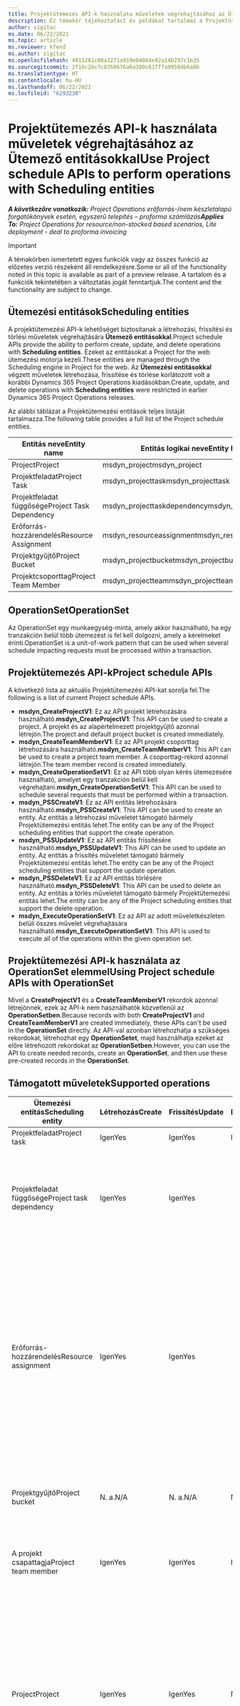 ```yaml
---
title: Projektütemezés API-k használata műveletek végrehajtásához az Ütemező entitásokkal
description: Ez témakör tájékoztatást és példákat tartalmaz a Projektütemezési API-k használatával kapcsolatban.
author: sigitac
ms.date: 06/22/2021
ms.topic: article
ms.reviewer: kfend
ms.author: sigitac
ms.openlocfilehash: 4915261c08a3271a919e04084e92a14b297c1b35
ms.sourcegitcommit: 2f16c2bc7c8350676a6a380c61fffa9958db6a0b
ms.translationtype: HT
ms.contentlocale: hu-HU
ms.lasthandoff: 06/22/2021
ms.locfileid: "6293230"
---
```

# <a name="use-project-schedule-apis-to-perform-operations-with-scheduling-entities"></a><span data-ttu-id="b9e63-103">Projektütemezés API-k használata műveletek végrehajtásához az Ütemező entitásokkal</span><span class="sxs-lookup"><span data-stu-id="b9e63-103">Use Project schedule APIs to perform operations with Scheduling entities</span></span>

<span data-ttu-id="b9e63-104">_**A következőre vonatkozik:** Project Operations erőforrás-/nem készletalapú forgatókönyvek esetén, egyszerű telepítés – proforma számlázás_</span><span class="sxs-lookup"><span data-stu-id="b9e63-104">_**Applies To:** Project Operations for resource/non-stocked based scenarios, Lite deployment - deal to proforma invoicing_</span></span>

> [!IMPORTANT] 
> <span data-ttu-id="b9e63-105">A témakörben ismertetett egyes funkciók vagy az összes funkció az előzetes verzió részeként áll rendelkezésre.</span><span class="sxs-lookup"><span data-stu-id="b9e63-105">Some or all of the functionality noted in this topic is available as part of a preview release.</span></span> <span data-ttu-id="b9e63-106">A tartalom és a funkciók tekintetében a változtatás jogát fenntartjuk.</span><span class="sxs-lookup"><span data-stu-id="b9e63-106">The content and the functionality are subject to change.</span></span> 

## <a name="scheduling-entities"></a><span data-ttu-id="b9e63-107">Ütemezési entitások</span><span class="sxs-lookup"><span data-stu-id="b9e63-107">Scheduling entities</span></span>

<span data-ttu-id="b9e63-108">A projektütemezési API-k lehetőséget biztosítanak a létrehozási, frissítési és törlési műveletek végrehajtására **Ütemező entitásokkal**.</span><span class="sxs-lookup"><span data-stu-id="b9e63-108">Project schedule APIs provide the ability to perform create, update, and delete operations with **Scheduling entities**.</span></span> <span data-ttu-id="b9e63-109">Ezeket az entitásokat a Project for the web ütemezési motorja kezeli.</span><span class="sxs-lookup"><span data-stu-id="b9e63-109">These entities are managed through the Scheduling engine in Project for the web.</span></span> <span data-ttu-id="b9e63-110">Az **Ütemezési entitásokkal** végzett műveletek létrehozása, frissítése és törlése korlátozott volt a korábbi Dynamics 365 Project Operations kiadásokban.</span><span class="sxs-lookup"><span data-stu-id="b9e63-110">Create, update, and delete operations with **Scheduling entities** were restricted in earlier Dynamics 365 Project Operations releases.</span></span>

<span data-ttu-id="b9e63-111">Az alábbi táblázat a Projektütemezési entitások teljes listáját tartalmazza.</span><span class="sxs-lookup"><span data-stu-id="b9e63-111">The following table provides a full list of the Project schedule entities.</span></span>

| <span data-ttu-id="b9e63-112">Entitás neve</span><span class="sxs-lookup"><span data-stu-id="b9e63-112">Entity name</span></span>  | <span data-ttu-id="b9e63-113">Entitás logikai neve</span><span class="sxs-lookup"><span data-stu-id="b9e63-113">Entity logical name</span></span> |
| --- | --- |
| <span data-ttu-id="b9e63-114">Project</span><span class="sxs-lookup"><span data-stu-id="b9e63-114">Project</span></span> | <span data-ttu-id="b9e63-115">msdyn_project</span><span class="sxs-lookup"><span data-stu-id="b9e63-115">msdyn_project</span></span> |
| <span data-ttu-id="b9e63-116">Projektfeladat</span><span class="sxs-lookup"><span data-stu-id="b9e63-116">Project Task</span></span>  | <span data-ttu-id="b9e63-117">msdyn_projecttask</span><span class="sxs-lookup"><span data-stu-id="b9e63-117">msdyn_projecttask</span></span>  |
| <span data-ttu-id="b9e63-118">Projektfeladat függősége</span><span class="sxs-lookup"><span data-stu-id="b9e63-118">Project Task Dependency</span></span>  | <span data-ttu-id="b9e63-119">msdyn_projecttaskdependency</span><span class="sxs-lookup"><span data-stu-id="b9e63-119">msdyn_projecttaskdependency</span></span>  |
| <span data-ttu-id="b9e63-120">Erőforrás-hozzárendelés</span><span class="sxs-lookup"><span data-stu-id="b9e63-120">Resource Assignment</span></span> | <span data-ttu-id="b9e63-121">msdyn_resourceassignment</span><span class="sxs-lookup"><span data-stu-id="b9e63-121">msdyn_resourceassignment</span></span> |
| <span data-ttu-id="b9e63-122">Projektgyűjtő</span><span class="sxs-lookup"><span data-stu-id="b9e63-122">Project Bucket</span></span>  | <span data-ttu-id="b9e63-123">msdyn_projectbucket</span><span class="sxs-lookup"><span data-stu-id="b9e63-123">msdyn_projectbucket</span></span> |
| <span data-ttu-id="b9e63-124">Projektcsoporttag</span><span class="sxs-lookup"><span data-stu-id="b9e63-124">Project Team Member</span></span> | <span data-ttu-id="b9e63-125">msdyn_projectteam</span><span class="sxs-lookup"><span data-stu-id="b9e63-125">msdyn_projectteam</span></span> |

## <a name="operationset"></a><span data-ttu-id="b9e63-126">OperationSet</span><span class="sxs-lookup"><span data-stu-id="b9e63-126">OperationSet</span></span>

<span data-ttu-id="b9e63-127">Az OperationSet egy munkaegység-minta, amely akkor használható, ha egy tranzakción belül több ütemezést is fel kell dolgozni, amely a kérelmeket érinti.</span><span class="sxs-lookup"><span data-stu-id="b9e63-127">OperationSet is a unit-of-work pattern that can be used when several schedule impacting requests must be processed within a transaction.</span></span>

## <a name="project-schedule-apis"></a><span data-ttu-id="b9e63-128">Projektütemezés API-k</span><span class="sxs-lookup"><span data-stu-id="b9e63-128">Project schedule APIs</span></span>

<span data-ttu-id="b9e63-129">A következő lista az aktuális Projektütemezési API-kat sorolja fel.</span><span class="sxs-lookup"><span data-stu-id="b9e63-129">The following is a list of current Project schedule APIs.</span></span>

- <span data-ttu-id="b9e63-130">**msdyn_CreateProjectV1**: Ez az API projekt létrehozására használható.</span><span class="sxs-lookup"><span data-stu-id="b9e63-130">**msdyn_CreateProjectV1**: This API can be used to create a project.</span></span> <span data-ttu-id="b9e63-131">A projekt és az alapértelmezett projektgyűjtő azonnal létrejön.</span><span class="sxs-lookup"><span data-stu-id="b9e63-131">The project and default project bucket is created immediately.</span></span>
- <span data-ttu-id="b9e63-132">**msdyn_CreateTeamMemberV1**: Ez az API projekt csoporttag létrehozására használható.</span><span class="sxs-lookup"><span data-stu-id="b9e63-132">**msdyn_CreateTeamMemberV1**: This API can be used to create a project team member.</span></span> <span data-ttu-id="b9e63-133">A csoporttag-rekord azonnal létrejön.</span><span class="sxs-lookup"><span data-stu-id="b9e63-133">The team member record is created immediately.</span></span>
- <span data-ttu-id="b9e63-134">**msdyn_CreateOperationSetV1**: Ez az API több olyan kérés ütemezésére használható, amelyet egy tranzakción belül kell végrehajtani.</span><span class="sxs-lookup"><span data-stu-id="b9e63-134">**msdyn_CreateOperationSetV1**: This API can be used to schedule several requests that must be performed within a transaction.</span></span>
- <span data-ttu-id="b9e63-135">**msdyn_PSSCreateV1**: Ez az API entitás létrehozására használható.</span><span class="sxs-lookup"><span data-stu-id="b9e63-135">**msdyn_PSSCreateV1**: This API can be used to create an entity.</span></span> <span data-ttu-id="b9e63-136">Az entitás a létrehozási műveletet támogató bármely Projektütemezési entitás lehet.</span><span class="sxs-lookup"><span data-stu-id="b9e63-136">The entity can be any of the Project scheduling entities that support the create operation.</span></span>
- <span data-ttu-id="b9e63-137">**msdyn_PSSUpdateV1**: Ez az API entitás frissítésére használható.</span><span class="sxs-lookup"><span data-stu-id="b9e63-137">**msdyn_PSSUpdateV1**: This API can be used to update an entity.</span></span> <span data-ttu-id="b9e63-138">Az entitás a frissítés műveletet támogató bármely Projektütemezési entitás lehet.</span><span class="sxs-lookup"><span data-stu-id="b9e63-138">The entity can be any of the Project scheduling entities that support the update operation.</span></span>
- <span data-ttu-id="b9e63-139">**msdyn_PSSDeleteV1**: Ez az API entitás törlésére használható.</span><span class="sxs-lookup"><span data-stu-id="b9e63-139">**msdyn_PSSDeleteV1**: This API can be used to delete an entity.</span></span> <span data-ttu-id="b9e63-140">Az entitás a törlés műveletet támogató bármely Projektütemezési entitás lehet.</span><span class="sxs-lookup"><span data-stu-id="b9e63-140">The entity can be any of the Project scheduling entities that support the delete operation.</span></span>
- <span data-ttu-id="b9e63-141">**msdyn_ExecuteOperationSetV1**: Ez az API az adott műveletkészleten belüli összes művelet végrehajtására használható.</span><span class="sxs-lookup"><span data-stu-id="b9e63-141">**msdyn_ExecuteOperationSetV1**: This API is used to execute all of the operations within the given operation set.</span></span>

## <a name="using-project-schedule-apis-with-operationset"></a><span data-ttu-id="b9e63-142">Projektütemezési API-k használata az OperationSet elemmel</span><span class="sxs-lookup"><span data-stu-id="b9e63-142">Using Project schedule APIs with OperationSet</span></span>

<span data-ttu-id="b9e63-143">Mivel a **CreateProjectV1** és a **CreateTeamMemberV1** rekordok azonnal létrejönnek, ezek az API-k nem használhatók közvetlenül az **OperationSetben**.</span><span class="sxs-lookup"><span data-stu-id="b9e63-143">Because records with both **CreateProjectV1** and **CreateTeamMemberV1** are created immediately, these APIs can't be used in the **OperationSet** directly.</span></span> <span data-ttu-id="b9e63-144">Az API-val azonban létrehozhatja a szükséges rekordokat, létrehozhat egy **OperationSetet**, majd használhatja ezeket az előre létrehozott rekordokat az **OperationSetben**.</span><span class="sxs-lookup"><span data-stu-id="b9e63-144">However, you can use the API to create needed records, create an **OperationSet**, and then use these pre-created records in the **OperationSet**.</span></span>

## <a name="supported-operations"></a><span data-ttu-id="b9e63-145">Támogatott műveletek</span><span class="sxs-lookup"><span data-stu-id="b9e63-145">Supported operations</span></span>

| <span data-ttu-id="b9e63-146">Ütemezési entitás</span><span class="sxs-lookup"><span data-stu-id="b9e63-146">Scheduling entity</span></span> | <span data-ttu-id="b9e63-147">Létrehozás</span><span class="sxs-lookup"><span data-stu-id="b9e63-147">Create</span></span> | <span data-ttu-id="b9e63-148">Frissítés</span><span class="sxs-lookup"><span data-stu-id="b9e63-148">Update</span></span> | <span data-ttu-id="b9e63-149">Delete</span><span class="sxs-lookup"><span data-stu-id="b9e63-149">Delete</span></span> | <span data-ttu-id="b9e63-150">Fontos tényezők</span><span class="sxs-lookup"><span data-stu-id="b9e63-150">Important considerations</span></span> |
| --- | --- | --- | --- | --- |
<span data-ttu-id="b9e63-151">Projektfeladat</span><span class="sxs-lookup"><span data-stu-id="b9e63-151">Project task</span></span> | <span data-ttu-id="b9e63-152">Igen</span><span class="sxs-lookup"><span data-stu-id="b9e63-152">Yes</span></span> | <span data-ttu-id="b9e63-153">Igen</span><span class="sxs-lookup"><span data-stu-id="b9e63-153">Yes</span></span> | <span data-ttu-id="b9e63-154">Igen</span><span class="sxs-lookup"><span data-stu-id="b9e63-154">Yes</span></span> | <span data-ttu-id="b9e63-155">Egyik sem</span><span class="sxs-lookup"><span data-stu-id="b9e63-155">None</span></span> |
| <span data-ttu-id="b9e63-156">Projektfeladat függősége</span><span class="sxs-lookup"><span data-stu-id="b9e63-156">Project task dependency</span></span> | <span data-ttu-id="b9e63-157">Igen</span><span class="sxs-lookup"><span data-stu-id="b9e63-157">Yes</span></span> | <span data-ttu-id="b9e63-158">Igen</span><span class="sxs-lookup"><span data-stu-id="b9e63-158">Yes</span></span> | | <span data-ttu-id="b9e63-159">A projektfeladat függőségi rekordok nem frissülnek.</span><span class="sxs-lookup"><span data-stu-id="b9e63-159">Project task dependency records aren't updated.</span></span> <span data-ttu-id="b9e63-160">Ehelyett egy régi rekord törölhető, és új rekord is létrehozható.</span><span class="sxs-lookup"><span data-stu-id="b9e63-160">Instead, an old record can be deleted and a new record can be created.</span></span> |
| <span data-ttu-id="b9e63-161">Erőforrás-hozzárendelés</span><span class="sxs-lookup"><span data-stu-id="b9e63-161">Resource assignment</span></span> | <span data-ttu-id="b9e63-162">Igen</span><span class="sxs-lookup"><span data-stu-id="b9e63-162">Yes</span></span> | <span data-ttu-id="b9e63-163">Igen</span><span class="sxs-lookup"><span data-stu-id="b9e63-163">Yes</span></span> | | <span data-ttu-id="b9e63-164">A következő mezőkkel végzett műveletek nem támogatottak: **BookableResourceID**, **Effort**, **EffortCompleted**, **EffortRemaining** és **PlannedWork**.</span><span class="sxs-lookup"><span data-stu-id="b9e63-164">Operations with the following fields aren't supported: **BookableResourceID**, **Effort**, **EffortCompleted**, **EffortRemaining**, and **PlannedWork**.</span></span> <span data-ttu-id="b9e63-165">Az erőforrás-hozzárendelési rekordok nem frissülnek.</span><span class="sxs-lookup"><span data-stu-id="b9e63-165">Resource assignment records aren't updated.</span></span> <span data-ttu-id="b9e63-166">Ehelyett a régi rekord törölhető, és új rekord is létrehozható.</span><span class="sxs-lookup"><span data-stu-id="b9e63-166">Instead, the old record can be deleted and a new record can be created.</span></span> |
| <span data-ttu-id="b9e63-167">Projektgyűjtő</span><span class="sxs-lookup"><span data-stu-id="b9e63-167">Project bucket</span></span> | <span data-ttu-id="b9e63-168">N. a.</span><span class="sxs-lookup"><span data-stu-id="b9e63-168">N/A</span></span> | <span data-ttu-id="b9e63-169">N. a.</span><span class="sxs-lookup"><span data-stu-id="b9e63-169">N/A</span></span> | <span data-ttu-id="b9e63-170">N. a.</span><span class="sxs-lookup"><span data-stu-id="b9e63-170">N/A</span></span> | <span data-ttu-id="b9e63-171">Az alapértelmezett gyűjtő létrehozása a **CreateProjectV1** API használatával jön létre.</span><span class="sxs-lookup"><span data-stu-id="b9e63-171">The default bucket is created using the **CreateProjectV1** API.</span></span> |
| <span data-ttu-id="b9e63-172">A projekt csapattagja</span><span class="sxs-lookup"><span data-stu-id="b9e63-172">Project team member</span></span> | <span data-ttu-id="b9e63-173">Igen</span><span class="sxs-lookup"><span data-stu-id="b9e63-173">Yes</span></span> | <span data-ttu-id="b9e63-174">Igen</span><span class="sxs-lookup"><span data-stu-id="b9e63-174">Yes</span></span> | <span data-ttu-id="b9e63-175">Igen</span><span class="sxs-lookup"><span data-stu-id="b9e63-175">Yes</span></span> | <span data-ttu-id="b9e63-176">A létrehozáshoz használja a **CreateTeamMemberV1** API-t.</span><span class="sxs-lookup"><span data-stu-id="b9e63-176">For the create operation, use the **CreateTeamMemberV1** API.</span></span> |
| <span data-ttu-id="b9e63-177">Project</span><span class="sxs-lookup"><span data-stu-id="b9e63-177">Project</span></span> | <span data-ttu-id="b9e63-178">Igen</span><span class="sxs-lookup"><span data-stu-id="b9e63-178">Yes</span></span> | <span data-ttu-id="b9e63-179">Igen</span><span class="sxs-lookup"><span data-stu-id="b9e63-179">Yes</span></span> | <span data-ttu-id="b9e63-180">N. a.</span><span class="sxs-lookup"><span data-stu-id="b9e63-180">N/A</span></span> | <span data-ttu-id="b9e63-181">A következő mezőkkel végzett műveletek nem támogatottak: **StateCode**, **BulkGenerationStatus**, **GlobalRevisionToken**, **CalendarID**, **Effort**, **EffortCompleted**, **EffortRemaining**, **Progress**, **Finish**, **TaskEarliestStart**, és **Duration**.</span><span class="sxs-lookup"><span data-stu-id="b9e63-181">Operations with the following fields aren't supported: **StateCode**, **BulkGenerationStatus**, **GlobalRevisionToken**, **CalendarID**, **Effort**, **EffortCompleted**, **EffortRemaining**, **Progress**, **Finish**, **TaskEarliestStart**, and **Duration**.</span></span> |

<span data-ttu-id="b9e63-182">Ezek az API-k egyéni mezőket tartalmazó entitásobjektumokkal hívhatóak meg.</span><span class="sxs-lookup"><span data-stu-id="b9e63-182">These APIs can be called with entity objects that include custom fields.</span></span>

<span data-ttu-id="b9e63-183">Ez az azonosító-tulajdonság nem kötelező.</span><span class="sxs-lookup"><span data-stu-id="b9e63-183">The ID property is optional.</span></span> <span data-ttu-id="b9e63-184">Ha rendelkezésre áll, a rendszer megpróbálja használni, illetve kivételt okoz, ha nem használható.</span><span class="sxs-lookup"><span data-stu-id="b9e63-184">If it's provided, the system attempts to use it and throws an exception if it can't be used.</span></span> <span data-ttu-id="b9e63-185">Ha nincs biztosítva, a rendszer fogja létrehozni.</span><span class="sxs-lookup"><span data-stu-id="b9e63-185">If it isn't provided, the system will generate it.</span></span>

## <a name="restricted-fields"></a><span data-ttu-id="b9e63-186">Korlátozott mezők</span><span class="sxs-lookup"><span data-stu-id="b9e63-186">Restricted fields</span></span>

<span data-ttu-id="b9e63-187">A következő táblázatok határozzák meg a **Létrehozás** és **Szerkesztés** mezőkre vonatkozó korlátozásokat.</span><span class="sxs-lookup"><span data-stu-id="b9e63-187">The following tables define the fields that are restricted from **Create** and **Edit.**</span></span>

### <a name="project-task"></a><span data-ttu-id="b9e63-188">Projektfeladat</span><span class="sxs-lookup"><span data-stu-id="b9e63-188">Project task</span></span>

| <span data-ttu-id="b9e63-189">**Logikai név**</span><span class="sxs-lookup"><span data-stu-id="b9e63-189">**Logical name**</span></span>                       | <span data-ttu-id="b9e63-190">**Létrehozhat**</span><span class="sxs-lookup"><span data-stu-id="b9e63-190">**Can create**</span></span> | <span data-ttu-id="b9e63-191">**Szerkeszthet**</span><span class="sxs-lookup"><span data-stu-id="b9e63-191">**Can edit**</span></span>     |
|----------------------------------------|----------------|------------------|
| <span data-ttu-id="b9e63-192">msdyn_actualcost</span><span class="sxs-lookup"><span data-stu-id="b9e63-192">msdyn_actualcost</span></span>                       | <span data-ttu-id="b9e63-193">nem</span><span class="sxs-lookup"><span data-stu-id="b9e63-193">no</span></span>             | <span data-ttu-id="b9e63-194">nem</span><span class="sxs-lookup"><span data-stu-id="b9e63-194">no</span></span>               |
| <span data-ttu-id="b9e63-195">msdyn_actualcost_base</span><span class="sxs-lookup"><span data-stu-id="b9e63-195">msdyn_actualcost_base</span></span>                  | <span data-ttu-id="b9e63-196">nem</span><span class="sxs-lookup"><span data-stu-id="b9e63-196">no</span></span>             | <span data-ttu-id="b9e63-197">nem</span><span class="sxs-lookup"><span data-stu-id="b9e63-197">no</span></span>               |
| <span data-ttu-id="b9e63-198">msdyn_actualend</span><span class="sxs-lookup"><span data-stu-id="b9e63-198">msdyn_actualend</span></span>                        | <span data-ttu-id="b9e63-199">nem</span><span class="sxs-lookup"><span data-stu-id="b9e63-199">no</span></span>             | <span data-ttu-id="b9e63-200">nem</span><span class="sxs-lookup"><span data-stu-id="b9e63-200">no</span></span>               |
| <span data-ttu-id="b9e63-201">msdyn_actualsales</span><span class="sxs-lookup"><span data-stu-id="b9e63-201">msdyn_actualsales</span></span>                      | <span data-ttu-id="b9e63-202">nem</span><span class="sxs-lookup"><span data-stu-id="b9e63-202">no</span></span>             | <span data-ttu-id="b9e63-203">nem</span><span class="sxs-lookup"><span data-stu-id="b9e63-203">no</span></span>               |
| <span data-ttu-id="b9e63-204">msdyn_actualsales_base</span><span class="sxs-lookup"><span data-stu-id="b9e63-204">msdyn_actualsales_base</span></span>                 | <span data-ttu-id="b9e63-205">nem</span><span class="sxs-lookup"><span data-stu-id="b9e63-205">no</span></span>             | <span data-ttu-id="b9e63-206">nem</span><span class="sxs-lookup"><span data-stu-id="b9e63-206">no</span></span>               |
| <span data-ttu-id="b9e63-207">msdyn_actualstart</span><span class="sxs-lookup"><span data-stu-id="b9e63-207">msdyn_actualstart</span></span>                      | <span data-ttu-id="b9e63-208">nem</span><span class="sxs-lookup"><span data-stu-id="b9e63-208">no</span></span>             | <span data-ttu-id="b9e63-209">nem</span><span class="sxs-lookup"><span data-stu-id="b9e63-209">no</span></span>               |
| <span data-ttu-id="b9e63-210">msdyn_costatcompleteestimate</span><span class="sxs-lookup"><span data-stu-id="b9e63-210">msdyn_costatcompleteestimate</span></span>           | <span data-ttu-id="b9e63-211">nem</span><span class="sxs-lookup"><span data-stu-id="b9e63-211">no</span></span>             | <span data-ttu-id="b9e63-212">nem</span><span class="sxs-lookup"><span data-stu-id="b9e63-212">no</span></span>               |
| <span data-ttu-id="b9e63-213">msdyn_costatcompleteestimate_base</span><span class="sxs-lookup"><span data-stu-id="b9e63-213">msdyn_costatcompleteestimate_base</span></span>      | <span data-ttu-id="b9e63-214">nem</span><span class="sxs-lookup"><span data-stu-id="b9e63-214">no</span></span>             | <span data-ttu-id="b9e63-215">nem</span><span class="sxs-lookup"><span data-stu-id="b9e63-215">no</span></span>               |
| <span data-ttu-id="b9e63-216">msdyn_costconsumptionpercentage</span><span class="sxs-lookup"><span data-stu-id="b9e63-216">msdyn_costconsumptionpercentage</span></span>        | <span data-ttu-id="b9e63-217">nem</span><span class="sxs-lookup"><span data-stu-id="b9e63-217">no</span></span>             | <span data-ttu-id="b9e63-218">nem</span><span class="sxs-lookup"><span data-stu-id="b9e63-218">no</span></span>               |
| <span data-ttu-id="b9e63-219">msdyn_effortcompleted</span><span class="sxs-lookup"><span data-stu-id="b9e63-219">msdyn_effortcompleted</span></span>                  | <span data-ttu-id="b9e63-220">nem</span><span class="sxs-lookup"><span data-stu-id="b9e63-220">no</span></span>             | <span data-ttu-id="b9e63-221">nem</span><span class="sxs-lookup"><span data-stu-id="b9e63-221">no</span></span>               |
| <span data-ttu-id="b9e63-222">msdyn_effortestimateatcomplete</span><span class="sxs-lookup"><span data-stu-id="b9e63-222">msdyn_effortestimateatcomplete</span></span>         | <span data-ttu-id="b9e63-223">nem</span><span class="sxs-lookup"><span data-stu-id="b9e63-223">no</span></span>             | <span data-ttu-id="b9e63-224">nem</span><span class="sxs-lookup"><span data-stu-id="b9e63-224">no</span></span>               |
| <span data-ttu-id="b9e63-225">msdyn_iscritical</span><span class="sxs-lookup"><span data-stu-id="b9e63-225">msdyn_iscritical</span></span>                       | <span data-ttu-id="b9e63-226">nem</span><span class="sxs-lookup"><span data-stu-id="b9e63-226">no</span></span>             | <span data-ttu-id="b9e63-227">nem</span><span class="sxs-lookup"><span data-stu-id="b9e63-227">no</span></span>               |
| <span data-ttu-id="b9e63-228">msdyn_iscriticalname</span><span class="sxs-lookup"><span data-stu-id="b9e63-228">msdyn_iscriticalname</span></span>                   | <span data-ttu-id="b9e63-229">nem</span><span class="sxs-lookup"><span data-stu-id="b9e63-229">no</span></span>             | <span data-ttu-id="b9e63-230">nem</span><span class="sxs-lookup"><span data-stu-id="b9e63-230">no</span></span>               |
| <span data-ttu-id="b9e63-231">msdyn_ismanual</span><span class="sxs-lookup"><span data-stu-id="b9e63-231">msdyn_ismanual</span></span>                         | <span data-ttu-id="b9e63-232">nem</span><span class="sxs-lookup"><span data-stu-id="b9e63-232">no</span></span>             | <span data-ttu-id="b9e63-233">nem</span><span class="sxs-lookup"><span data-stu-id="b9e63-233">no</span></span>               |
| <span data-ttu-id="b9e63-234">msdyn_ismanualname</span><span class="sxs-lookup"><span data-stu-id="b9e63-234">msdyn_ismanualname</span></span>                     | <span data-ttu-id="b9e63-235">nem</span><span class="sxs-lookup"><span data-stu-id="b9e63-235">no</span></span>             | <span data-ttu-id="b9e63-236">nem</span><span class="sxs-lookup"><span data-stu-id="b9e63-236">no</span></span>               |
| <span data-ttu-id="b9e63-237">msdyn_ismilestone</span><span class="sxs-lookup"><span data-stu-id="b9e63-237">msdyn_ismilestone</span></span>                      | <span data-ttu-id="b9e63-238">nem</span><span class="sxs-lookup"><span data-stu-id="b9e63-238">no</span></span>             | <span data-ttu-id="b9e63-239">nem</span><span class="sxs-lookup"><span data-stu-id="b9e63-239">no</span></span>               |
| <span data-ttu-id="b9e63-240">msdyn_ismilestonename</span><span class="sxs-lookup"><span data-stu-id="b9e63-240">msdyn_ismilestonename</span></span>                  | <span data-ttu-id="b9e63-241">nem</span><span class="sxs-lookup"><span data-stu-id="b9e63-241">no</span></span>             | <span data-ttu-id="b9e63-242">nem</span><span class="sxs-lookup"><span data-stu-id="b9e63-242">no</span></span>               |
| <span data-ttu-id="b9e63-243">msdyn_LinkStatus</span><span class="sxs-lookup"><span data-stu-id="b9e63-243">msdyn_LinkStatus</span></span>                       | <span data-ttu-id="b9e63-244">nem</span><span class="sxs-lookup"><span data-stu-id="b9e63-244">no</span></span>             | <span data-ttu-id="b9e63-245">nem</span><span class="sxs-lookup"><span data-stu-id="b9e63-245">no</span></span>               |
| <span data-ttu-id="b9e63-246">msdyn_linkstatusname</span><span class="sxs-lookup"><span data-stu-id="b9e63-246">msdyn_linkstatusname</span></span>                   | <span data-ttu-id="b9e63-247">nem</span><span class="sxs-lookup"><span data-stu-id="b9e63-247">no</span></span>             | <span data-ttu-id="b9e63-248">nem</span><span class="sxs-lookup"><span data-stu-id="b9e63-248">no</span></span>               |
| <span data-ttu-id="b9e63-249">msdyn_msprojectclientid</span><span class="sxs-lookup"><span data-stu-id="b9e63-249">msdyn_msprojectclientid</span></span>                | <span data-ttu-id="b9e63-250">nem</span><span class="sxs-lookup"><span data-stu-id="b9e63-250">no</span></span>             | <span data-ttu-id="b9e63-251">nem</span><span class="sxs-lookup"><span data-stu-id="b9e63-251">no</span></span>               |
| <span data-ttu-id="b9e63-252">msdyn_plannedcost</span><span class="sxs-lookup"><span data-stu-id="b9e63-252">msdyn_plannedcost</span></span>                      | <span data-ttu-id="b9e63-253">nem</span><span class="sxs-lookup"><span data-stu-id="b9e63-253">no</span></span>             | <span data-ttu-id="b9e63-254">nem</span><span class="sxs-lookup"><span data-stu-id="b9e63-254">no</span></span>               |
| <span data-ttu-id="b9e63-255">msdyn_plannedcost_base</span><span class="sxs-lookup"><span data-stu-id="b9e63-255">msdyn_plannedcost_base</span></span>                 | <span data-ttu-id="b9e63-256">nem</span><span class="sxs-lookup"><span data-stu-id="b9e63-256">no</span></span>             | <span data-ttu-id="b9e63-257">nem</span><span class="sxs-lookup"><span data-stu-id="b9e63-257">no</span></span>               |
| <span data-ttu-id="b9e63-258">msdyn_plannedsales</span><span class="sxs-lookup"><span data-stu-id="b9e63-258">msdyn_plannedsales</span></span>                     | <span data-ttu-id="b9e63-259">nem</span><span class="sxs-lookup"><span data-stu-id="b9e63-259">no</span></span>             | <span data-ttu-id="b9e63-260">nem</span><span class="sxs-lookup"><span data-stu-id="b9e63-260">no</span></span>               |
| <span data-ttu-id="b9e63-261">msdyn_plannedsales_base</span><span class="sxs-lookup"><span data-stu-id="b9e63-261">msdyn_plannedsales_base</span></span>                | <span data-ttu-id="b9e63-262">nem</span><span class="sxs-lookup"><span data-stu-id="b9e63-262">no</span></span>             | <span data-ttu-id="b9e63-263">nem</span><span class="sxs-lookup"><span data-stu-id="b9e63-263">no</span></span>               |
| <span data-ttu-id="b9e63-264">msdyn_pluginprocessingdata</span><span class="sxs-lookup"><span data-stu-id="b9e63-264">msdyn_pluginprocessingdata</span></span>             | <span data-ttu-id="b9e63-265">nem</span><span class="sxs-lookup"><span data-stu-id="b9e63-265">no</span></span>             | <span data-ttu-id="b9e63-266">nem</span><span class="sxs-lookup"><span data-stu-id="b9e63-266">no</span></span>               |
| <span data-ttu-id="b9e63-267">msdyn_progress</span><span class="sxs-lookup"><span data-stu-id="b9e63-267">msdyn_progress</span></span>                         | <span data-ttu-id="b9e63-268">nem</span><span class="sxs-lookup"><span data-stu-id="b9e63-268">no</span></span>             | <span data-ttu-id="b9e63-269">nem (igen a P4W- hez)</span><span class="sxs-lookup"><span data-stu-id="b9e63-269">no (yes for P4W)</span></span> |
| <span data-ttu-id="b9e63-270">msdyn_remainingcost</span><span class="sxs-lookup"><span data-stu-id="b9e63-270">msdyn_remainingcost</span></span>                    | <span data-ttu-id="b9e63-271">nem</span><span class="sxs-lookup"><span data-stu-id="b9e63-271">no</span></span>             | <span data-ttu-id="b9e63-272">nem</span><span class="sxs-lookup"><span data-stu-id="b9e63-272">no</span></span>               |
| <span data-ttu-id="b9e63-273">msdyn_remainingcost_base</span><span class="sxs-lookup"><span data-stu-id="b9e63-273">msdyn_remainingcost_base</span></span>               | <span data-ttu-id="b9e63-274">nem</span><span class="sxs-lookup"><span data-stu-id="b9e63-274">no</span></span>             | <span data-ttu-id="b9e63-275">nem</span><span class="sxs-lookup"><span data-stu-id="b9e63-275">no</span></span>               |
| <span data-ttu-id="b9e63-276">msdyn_remainingsales</span><span class="sxs-lookup"><span data-stu-id="b9e63-276">msdyn_remainingsales</span></span>                   | <span data-ttu-id="b9e63-277">nem</span><span class="sxs-lookup"><span data-stu-id="b9e63-277">no</span></span>             | <span data-ttu-id="b9e63-278">nem</span><span class="sxs-lookup"><span data-stu-id="b9e63-278">no</span></span>               |
| <span data-ttu-id="b9e63-279">msdyn_remainingsales_base</span><span class="sxs-lookup"><span data-stu-id="b9e63-279">msdyn_remainingsales_base</span></span>              | <span data-ttu-id="b9e63-280">nem</span><span class="sxs-lookup"><span data-stu-id="b9e63-280">no</span></span>             | <span data-ttu-id="b9e63-281">nem</span><span class="sxs-lookup"><span data-stu-id="b9e63-281">no</span></span>               |
| <span data-ttu-id="b9e63-282">msdyn_requestedhours</span><span class="sxs-lookup"><span data-stu-id="b9e63-282">msdyn_requestedhours</span></span>                   | <span data-ttu-id="b9e63-283">nem</span><span class="sxs-lookup"><span data-stu-id="b9e63-283">no</span></span>             | <span data-ttu-id="b9e63-284">nem</span><span class="sxs-lookup"><span data-stu-id="b9e63-284">no</span></span>               |
| <span data-ttu-id="b9e63-285">msdyn_resourcecategory</span><span class="sxs-lookup"><span data-stu-id="b9e63-285">msdyn_resourcecategory</span></span>                 | <span data-ttu-id="b9e63-286">nem</span><span class="sxs-lookup"><span data-stu-id="b9e63-286">no</span></span>             | <span data-ttu-id="b9e63-287">nem</span><span class="sxs-lookup"><span data-stu-id="b9e63-287">no</span></span>               |
| <span data-ttu-id="b9e63-288">msdyn_resourcecategoryname</span><span class="sxs-lookup"><span data-stu-id="b9e63-288">msdyn_resourcecategoryname</span></span>             | <span data-ttu-id="b9e63-289">nem</span><span class="sxs-lookup"><span data-stu-id="b9e63-289">no</span></span>             | <span data-ttu-id="b9e63-290">nem</span><span class="sxs-lookup"><span data-stu-id="b9e63-290">no</span></span>               |
| <span data-ttu-id="b9e63-291">msdyn_resourceorganizationalunitid</span><span class="sxs-lookup"><span data-stu-id="b9e63-291">msdyn_resourceorganizationalunitid</span></span>     | <span data-ttu-id="b9e63-292">nem</span><span class="sxs-lookup"><span data-stu-id="b9e63-292">no</span></span>             | <span data-ttu-id="b9e63-293">nem</span><span class="sxs-lookup"><span data-stu-id="b9e63-293">no</span></span>               |
| <span data-ttu-id="b9e63-294">msdyn_resourceorganizationalunitidname</span><span class="sxs-lookup"><span data-stu-id="b9e63-294">msdyn_resourceorganizationalunitidname</span></span> | <span data-ttu-id="b9e63-295">nem</span><span class="sxs-lookup"><span data-stu-id="b9e63-295">no</span></span>             | <span data-ttu-id="b9e63-296">nem</span><span class="sxs-lookup"><span data-stu-id="b9e63-296">no</span></span>               |
| <span data-ttu-id="b9e63-297">msdyn_salesconsumptionpercentage</span><span class="sxs-lookup"><span data-stu-id="b9e63-297">msdyn_salesconsumptionpercentage</span></span>       | <span data-ttu-id="b9e63-298">nem</span><span class="sxs-lookup"><span data-stu-id="b9e63-298">no</span></span>             | <span data-ttu-id="b9e63-299">nem</span><span class="sxs-lookup"><span data-stu-id="b9e63-299">no</span></span>               |
| <span data-ttu-id="b9e63-300">msdyn_salesestimateatcomplete</span><span class="sxs-lookup"><span data-stu-id="b9e63-300">msdyn_salesestimateatcomplete</span></span>          | <span data-ttu-id="b9e63-301">nem</span><span class="sxs-lookup"><span data-stu-id="b9e63-301">no</span></span>             | <span data-ttu-id="b9e63-302">nem</span><span class="sxs-lookup"><span data-stu-id="b9e63-302">no</span></span>               |
| <span data-ttu-id="b9e63-303">msdyn_salesestimateatcomplete_base</span><span class="sxs-lookup"><span data-stu-id="b9e63-303">msdyn_salesestimateatcomplete_base</span></span>     | <span data-ttu-id="b9e63-304">nem</span><span class="sxs-lookup"><span data-stu-id="b9e63-304">no</span></span>             | <span data-ttu-id="b9e63-305">nem</span><span class="sxs-lookup"><span data-stu-id="b9e63-305">no</span></span>               |
| <span data-ttu-id="b9e63-306">msdyn_salesvariance</span><span class="sxs-lookup"><span data-stu-id="b9e63-306">msdyn_salesvariance</span></span>                    | <span data-ttu-id="b9e63-307">nem</span><span class="sxs-lookup"><span data-stu-id="b9e63-307">no</span></span>             | <span data-ttu-id="b9e63-308">nem</span><span class="sxs-lookup"><span data-stu-id="b9e63-308">no</span></span>               |
| <span data-ttu-id="b9e63-309">msdyn_salesvariance_base</span><span class="sxs-lookup"><span data-stu-id="b9e63-309">msdyn_salesvariance_base</span></span>               | <span data-ttu-id="b9e63-310">nem</span><span class="sxs-lookup"><span data-stu-id="b9e63-310">no</span></span>             | <span data-ttu-id="b9e63-311">nem</span><span class="sxs-lookup"><span data-stu-id="b9e63-311">no</span></span>               |
| <span data-ttu-id="b9e63-312">msdyn_scheduleddurationminutes</span><span class="sxs-lookup"><span data-stu-id="b9e63-312">msdyn_scheduleddurationminutes</span></span>         | <span data-ttu-id="b9e63-313">nem</span><span class="sxs-lookup"><span data-stu-id="b9e63-313">no</span></span>             | <span data-ttu-id="b9e63-314">nem</span><span class="sxs-lookup"><span data-stu-id="b9e63-314">no</span></span>               |
| <span data-ttu-id="b9e63-315">msdyn_scheduledend</span><span class="sxs-lookup"><span data-stu-id="b9e63-315">msdyn_scheduledend</span></span>                     | <span data-ttu-id="b9e63-316">nem</span><span class="sxs-lookup"><span data-stu-id="b9e63-316">no</span></span>             | <span data-ttu-id="b9e63-317">nem</span><span class="sxs-lookup"><span data-stu-id="b9e63-317">no</span></span>               |
| <span data-ttu-id="b9e63-318">msdyn_scheduledstart</span><span class="sxs-lookup"><span data-stu-id="b9e63-318">msdyn_scheduledstart</span></span>                   | <span data-ttu-id="b9e63-319">nem</span><span class="sxs-lookup"><span data-stu-id="b9e63-319">no</span></span>             | <span data-ttu-id="b9e63-320">nem</span><span class="sxs-lookup"><span data-stu-id="b9e63-320">no</span></span>               |
| <span data-ttu-id="b9e63-321">msdyn_schedulevariance</span><span class="sxs-lookup"><span data-stu-id="b9e63-321">msdyn_schedulevariance</span></span>                 | <span data-ttu-id="b9e63-322">nem</span><span class="sxs-lookup"><span data-stu-id="b9e63-322">no</span></span>             | <span data-ttu-id="b9e63-323">nem</span><span class="sxs-lookup"><span data-stu-id="b9e63-323">no</span></span>               |
| <span data-ttu-id="b9e63-324">msdyn_skipupdateestimateline</span><span class="sxs-lookup"><span data-stu-id="b9e63-324">msdyn_skipupdateestimateline</span></span>           | <span data-ttu-id="b9e63-325">nem</span><span class="sxs-lookup"><span data-stu-id="b9e63-325">no</span></span>             | <span data-ttu-id="b9e63-326">nem</span><span class="sxs-lookup"><span data-stu-id="b9e63-326">no</span></span>               |
| <span data-ttu-id="b9e63-327">msdyn_skipupdateestimatelinename</span><span class="sxs-lookup"><span data-stu-id="b9e63-327">msdyn_skipupdateestimatelinename</span></span>       | <span data-ttu-id="b9e63-328">nem</span><span class="sxs-lookup"><span data-stu-id="b9e63-328">no</span></span>             | <span data-ttu-id="b9e63-329">nem</span><span class="sxs-lookup"><span data-stu-id="b9e63-329">no</span></span>               |
| <span data-ttu-id="b9e63-330">msdyn_summary</span><span class="sxs-lookup"><span data-stu-id="b9e63-330">msdyn_summary</span></span>                          | <span data-ttu-id="b9e63-331">nem</span><span class="sxs-lookup"><span data-stu-id="b9e63-331">no</span></span>             | <span data-ttu-id="b9e63-332">nem</span><span class="sxs-lookup"><span data-stu-id="b9e63-332">no</span></span>               |
| <span data-ttu-id="b9e63-333">msdyn_varianceofcost</span><span class="sxs-lookup"><span data-stu-id="b9e63-333">msdyn_varianceofcost</span></span>                   | <span data-ttu-id="b9e63-334">nem</span><span class="sxs-lookup"><span data-stu-id="b9e63-334">no</span></span>             | <span data-ttu-id="b9e63-335">nem</span><span class="sxs-lookup"><span data-stu-id="b9e63-335">no</span></span>               |
| <span data-ttu-id="b9e63-336">msdyn_varianceofcost_base</span><span class="sxs-lookup"><span data-stu-id="b9e63-336">msdyn_varianceofcost_base</span></span>              | <span data-ttu-id="b9e63-337">nem</span><span class="sxs-lookup"><span data-stu-id="b9e63-337">no</span></span>             | <span data-ttu-id="b9e63-338">nem</span><span class="sxs-lookup"><span data-stu-id="b9e63-338">no</span></span>               |

### <a name="project-task-dependency"></a><span data-ttu-id="b9e63-339">Projektfeladat függősége</span><span class="sxs-lookup"><span data-stu-id="b9e63-339">Project task dependency</span></span>

| <span data-ttu-id="b9e63-340">**Logikai név**</span><span class="sxs-lookup"><span data-stu-id="b9e63-340">**Logical name**</span></span>              | <span data-ttu-id="b9e63-341">**Létrehozhat**</span><span class="sxs-lookup"><span data-stu-id="b9e63-341">**Can create**</span></span> | <span data-ttu-id="b9e63-342">**Szerkeszthet**</span><span class="sxs-lookup"><span data-stu-id="b9e63-342">**Can edit**</span></span> |
|-------------------------------|----------------|--------------|
| <span data-ttu-id="b9e63-343">msdyn_linktype</span><span class="sxs-lookup"><span data-stu-id="b9e63-343">msdyn_linktype</span></span>                | <span data-ttu-id="b9e63-344">nem</span><span class="sxs-lookup"><span data-stu-id="b9e63-344">no</span></span>             | <span data-ttu-id="b9e63-345">nem</span><span class="sxs-lookup"><span data-stu-id="b9e63-345">no</span></span>           |
| <span data-ttu-id="b9e63-346">msdyn_linktypename</span><span class="sxs-lookup"><span data-stu-id="b9e63-346">msdyn_linktypename</span></span>            | <span data-ttu-id="b9e63-347">nem</span><span class="sxs-lookup"><span data-stu-id="b9e63-347">no</span></span>             | <span data-ttu-id="b9e63-348">nem</span><span class="sxs-lookup"><span data-stu-id="b9e63-348">no</span></span>           |
| <span data-ttu-id="b9e63-349">msdyn_predecessortask</span><span class="sxs-lookup"><span data-stu-id="b9e63-349">msdyn_predecessortask</span></span>         | <span data-ttu-id="b9e63-350">igen</span><span class="sxs-lookup"><span data-stu-id="b9e63-350">yes</span></span>            | <span data-ttu-id="b9e63-351">nem</span><span class="sxs-lookup"><span data-stu-id="b9e63-351">no</span></span>           |
| <span data-ttu-id="b9e63-352">msdyn_predecessortaskname</span><span class="sxs-lookup"><span data-stu-id="b9e63-352">msdyn_predecessortaskname</span></span>     | <span data-ttu-id="b9e63-353">igen</span><span class="sxs-lookup"><span data-stu-id="b9e63-353">yes</span></span>            | <span data-ttu-id="b9e63-354">nem</span><span class="sxs-lookup"><span data-stu-id="b9e63-354">no</span></span>           |
| <span data-ttu-id="b9e63-355">msdyn_project</span><span class="sxs-lookup"><span data-stu-id="b9e63-355">msdyn_project</span></span>                 | <span data-ttu-id="b9e63-356">igen</span><span class="sxs-lookup"><span data-stu-id="b9e63-356">yes</span></span>            | <span data-ttu-id="b9e63-357">nem</span><span class="sxs-lookup"><span data-stu-id="b9e63-357">no</span></span>           |
| <span data-ttu-id="b9e63-358">msdyn_projectname</span><span class="sxs-lookup"><span data-stu-id="b9e63-358">msdyn_projectname</span></span>             | <span data-ttu-id="b9e63-359">igen</span><span class="sxs-lookup"><span data-stu-id="b9e63-359">yes</span></span>            | <span data-ttu-id="b9e63-360">nem</span><span class="sxs-lookup"><span data-stu-id="b9e63-360">no</span></span>           |
| <span data-ttu-id="b9e63-361">msdyn_projecttaskdependencyid</span><span class="sxs-lookup"><span data-stu-id="b9e63-361">msdyn_projecttaskdependencyid</span></span> | <span data-ttu-id="b9e63-362">igen</span><span class="sxs-lookup"><span data-stu-id="b9e63-362">yes</span></span>            | <span data-ttu-id="b9e63-363">nem</span><span class="sxs-lookup"><span data-stu-id="b9e63-363">no</span></span>           |
| <span data-ttu-id="b9e63-364">msdyn_successortask</span><span class="sxs-lookup"><span data-stu-id="b9e63-364">msdyn_successortask</span></span>           | <span data-ttu-id="b9e63-365">igen</span><span class="sxs-lookup"><span data-stu-id="b9e63-365">yes</span></span>            | <span data-ttu-id="b9e63-366">nem</span><span class="sxs-lookup"><span data-stu-id="b9e63-366">no</span></span>           |
| <span data-ttu-id="b9e63-367">msdyn_successortaskname</span><span class="sxs-lookup"><span data-stu-id="b9e63-367">msdyn_successortaskname</span></span>       | <span data-ttu-id="b9e63-368">igen</span><span class="sxs-lookup"><span data-stu-id="b9e63-368">yes</span></span>            | <span data-ttu-id="b9e63-369">nem</span><span class="sxs-lookup"><span data-stu-id="b9e63-369">no</span></span>           |

### <a name="resource-assignment"></a><span data-ttu-id="b9e63-370">Erőforrás-hozzárendelés</span><span class="sxs-lookup"><span data-stu-id="b9e63-370">Resource assignment</span></span>

| <span data-ttu-id="b9e63-371">**Logikai név**</span><span class="sxs-lookup"><span data-stu-id="b9e63-371">**Logical name**</span></span>             | <span data-ttu-id="b9e63-372">**Létrehozhat**</span><span class="sxs-lookup"><span data-stu-id="b9e63-372">**Can create**</span></span> | <span data-ttu-id="b9e63-373">**Szerkeszthet**</span><span class="sxs-lookup"><span data-stu-id="b9e63-373">**Can edit**</span></span> |
|------------------------------|----------------|--------------|
| <span data-ttu-id="b9e63-374">msdyn_bookableresourceid</span><span class="sxs-lookup"><span data-stu-id="b9e63-374">msdyn_bookableresourceid</span></span>     | <span data-ttu-id="b9e63-375">igen</span><span class="sxs-lookup"><span data-stu-id="b9e63-375">yes</span></span>            | <span data-ttu-id="b9e63-376">nem</span><span class="sxs-lookup"><span data-stu-id="b9e63-376">no</span></span>           |
| <span data-ttu-id="b9e63-377">msdyn_bookableresourceidname</span><span class="sxs-lookup"><span data-stu-id="b9e63-377">msdyn_bookableresourceidname</span></span> | <span data-ttu-id="b9e63-378">igen</span><span class="sxs-lookup"><span data-stu-id="b9e63-378">yes</span></span>            | <span data-ttu-id="b9e63-379">nem</span><span class="sxs-lookup"><span data-stu-id="b9e63-379">no</span></span>           |
| <span data-ttu-id="b9e63-380">msdyn_bookingstatusid</span><span class="sxs-lookup"><span data-stu-id="b9e63-380">msdyn_bookingstatusid</span></span>        | <span data-ttu-id="b9e63-381">nem</span><span class="sxs-lookup"><span data-stu-id="b9e63-381">no</span></span>             | <span data-ttu-id="b9e63-382">nem</span><span class="sxs-lookup"><span data-stu-id="b9e63-382">no</span></span>           |
| <span data-ttu-id="b9e63-383">msdyn_bookingstatusidname</span><span class="sxs-lookup"><span data-stu-id="b9e63-383">msdyn_bookingstatusidname</span></span>    | <span data-ttu-id="b9e63-384">nem</span><span class="sxs-lookup"><span data-stu-id="b9e63-384">no</span></span>             | <span data-ttu-id="b9e63-385">nem</span><span class="sxs-lookup"><span data-stu-id="b9e63-385">no</span></span>           |
| <span data-ttu-id="b9e63-386">msdyn_committype</span><span class="sxs-lookup"><span data-stu-id="b9e63-386">msdyn_committype</span></span>             | <span data-ttu-id="b9e63-387">nem</span><span class="sxs-lookup"><span data-stu-id="b9e63-387">no</span></span>             | <span data-ttu-id="b9e63-388">nem</span><span class="sxs-lookup"><span data-stu-id="b9e63-388">no</span></span>           |
| <span data-ttu-id="b9e63-389">msdyn_committypename</span><span class="sxs-lookup"><span data-stu-id="b9e63-389">msdyn_committypename</span></span>         | <span data-ttu-id="b9e63-390">nem</span><span class="sxs-lookup"><span data-stu-id="b9e63-390">no</span></span>             | <span data-ttu-id="b9e63-391">nem</span><span class="sxs-lookup"><span data-stu-id="b9e63-391">no</span></span>           |
| <span data-ttu-id="b9e63-392">msdyn_effort</span><span class="sxs-lookup"><span data-stu-id="b9e63-392">msdyn_effort</span></span>                 | <span data-ttu-id="b9e63-393">nem</span><span class="sxs-lookup"><span data-stu-id="b9e63-393">no</span></span>             | <span data-ttu-id="b9e63-394">nem</span><span class="sxs-lookup"><span data-stu-id="b9e63-394">no</span></span>           |
| <span data-ttu-id="b9e63-395">msdyn_effortcompleted</span><span class="sxs-lookup"><span data-stu-id="b9e63-395">msdyn_effortcompleted</span></span>        | <span data-ttu-id="b9e63-396">nem</span><span class="sxs-lookup"><span data-stu-id="b9e63-396">no</span></span>             | <span data-ttu-id="b9e63-397">nem</span><span class="sxs-lookup"><span data-stu-id="b9e63-397">no</span></span>           |
| <span data-ttu-id="b9e63-398">msdyn_effortremaining</span><span class="sxs-lookup"><span data-stu-id="b9e63-398">msdyn_effortremaining</span></span>        | <span data-ttu-id="b9e63-399">nem</span><span class="sxs-lookup"><span data-stu-id="b9e63-399">no</span></span>             | <span data-ttu-id="b9e63-400">nem</span><span class="sxs-lookup"><span data-stu-id="b9e63-400">no</span></span>           |
| <span data-ttu-id="b9e63-401">msdyn_finish</span><span class="sxs-lookup"><span data-stu-id="b9e63-401">msdyn_finish</span></span>                 | <span data-ttu-id="b9e63-402">nem</span><span class="sxs-lookup"><span data-stu-id="b9e63-402">no</span></span>             | <span data-ttu-id="b9e63-403">nem</span><span class="sxs-lookup"><span data-stu-id="b9e63-403">no</span></span>           |
| <span data-ttu-id="b9e63-404">msdyn_plannedcost</span><span class="sxs-lookup"><span data-stu-id="b9e63-404">msdyn_plannedcost</span></span>            | <span data-ttu-id="b9e63-405">nem</span><span class="sxs-lookup"><span data-stu-id="b9e63-405">no</span></span>             | <span data-ttu-id="b9e63-406">nem</span><span class="sxs-lookup"><span data-stu-id="b9e63-406">no</span></span>           |
| <span data-ttu-id="b9e63-407">msdyn_plannedcost_base</span><span class="sxs-lookup"><span data-stu-id="b9e63-407">msdyn_plannedcost_base</span></span>       | <span data-ttu-id="b9e63-408">nem</span><span class="sxs-lookup"><span data-stu-id="b9e63-408">no</span></span>             | <span data-ttu-id="b9e63-409">nem</span><span class="sxs-lookup"><span data-stu-id="b9e63-409">no</span></span>           |
| <span data-ttu-id="b9e63-410">msdyn_plannedcostcontour</span><span class="sxs-lookup"><span data-stu-id="b9e63-410">msdyn_plannedcostcontour</span></span>     | <span data-ttu-id="b9e63-411">nem</span><span class="sxs-lookup"><span data-stu-id="b9e63-411">no</span></span>             | <span data-ttu-id="b9e63-412">nem</span><span class="sxs-lookup"><span data-stu-id="b9e63-412">no</span></span>           |
| <span data-ttu-id="b9e63-413">msdyn_plannedsales</span><span class="sxs-lookup"><span data-stu-id="b9e63-413">msdyn_plannedsales</span></span>           | <span data-ttu-id="b9e63-414">nem</span><span class="sxs-lookup"><span data-stu-id="b9e63-414">no</span></span>             | <span data-ttu-id="b9e63-415">nem</span><span class="sxs-lookup"><span data-stu-id="b9e63-415">no</span></span>           |
| <span data-ttu-id="b9e63-416">msdyn_plannedsales_base</span><span class="sxs-lookup"><span data-stu-id="b9e63-416">msdyn_plannedsales_base</span></span>      | <span data-ttu-id="b9e63-417">nem</span><span class="sxs-lookup"><span data-stu-id="b9e63-417">no</span></span>             | <span data-ttu-id="b9e63-418">nem</span><span class="sxs-lookup"><span data-stu-id="b9e63-418">no</span></span>           |
| <span data-ttu-id="b9e63-419">msdyn_plannedsalescontour</span><span class="sxs-lookup"><span data-stu-id="b9e63-419">msdyn_plannedsalescontour</span></span>    | <span data-ttu-id="b9e63-420">nem</span><span class="sxs-lookup"><span data-stu-id="b9e63-420">no</span></span>             | <span data-ttu-id="b9e63-421">nem</span><span class="sxs-lookup"><span data-stu-id="b9e63-421">no</span></span>           |
| <span data-ttu-id="b9e63-422">msdyn_plannedwork</span><span class="sxs-lookup"><span data-stu-id="b9e63-422">msdyn_plannedwork</span></span>            | <span data-ttu-id="b9e63-423">nem</span><span class="sxs-lookup"><span data-stu-id="b9e63-423">no</span></span>             | <span data-ttu-id="b9e63-424">nem</span><span class="sxs-lookup"><span data-stu-id="b9e63-424">no</span></span>           |
| <span data-ttu-id="b9e63-425">msdyn_projectid</span><span class="sxs-lookup"><span data-stu-id="b9e63-425">msdyn_projectid</span></span>              | <span data-ttu-id="b9e63-426">igen</span><span class="sxs-lookup"><span data-stu-id="b9e63-426">yes</span></span>            | <span data-ttu-id="b9e63-427">nem</span><span class="sxs-lookup"><span data-stu-id="b9e63-427">no</span></span>           |
| <span data-ttu-id="b9e63-428">msdyn_projectidname</span><span class="sxs-lookup"><span data-stu-id="b9e63-428">msdyn_projectidname</span></span>          | <span data-ttu-id="b9e63-429">nem</span><span class="sxs-lookup"><span data-stu-id="b9e63-429">no</span></span>             | <span data-ttu-id="b9e63-430">nem</span><span class="sxs-lookup"><span data-stu-id="b9e63-430">no</span></span>           |
| <span data-ttu-id="b9e63-431">msdyn_projectteamid</span><span class="sxs-lookup"><span data-stu-id="b9e63-431">msdyn_projectteamid</span></span>          | <span data-ttu-id="b9e63-432">nem</span><span class="sxs-lookup"><span data-stu-id="b9e63-432">no</span></span>             | <span data-ttu-id="b9e63-433">nem</span><span class="sxs-lookup"><span data-stu-id="b9e63-433">no</span></span>           |
| <span data-ttu-id="b9e63-434">msdyn_projectteamidname</span><span class="sxs-lookup"><span data-stu-id="b9e63-434">msdyn_projectteamidname</span></span>      | <span data-ttu-id="b9e63-435">nem</span><span class="sxs-lookup"><span data-stu-id="b9e63-435">no</span></span>             | <span data-ttu-id="b9e63-436">nem</span><span class="sxs-lookup"><span data-stu-id="b9e63-436">no</span></span>           |
| <span data-ttu-id="b9e63-437">msdyn_start</span><span class="sxs-lookup"><span data-stu-id="b9e63-437">msdyn_start</span></span>                  | <span data-ttu-id="b9e63-438">nem</span><span class="sxs-lookup"><span data-stu-id="b9e63-438">no</span></span>             | <span data-ttu-id="b9e63-439">nem</span><span class="sxs-lookup"><span data-stu-id="b9e63-439">no</span></span>           |
| <span data-ttu-id="b9e63-440">msdyn_taskid</span><span class="sxs-lookup"><span data-stu-id="b9e63-440">msdyn_taskid</span></span>                 | <span data-ttu-id="b9e63-441">nem</span><span class="sxs-lookup"><span data-stu-id="b9e63-441">no</span></span>             | <span data-ttu-id="b9e63-442">nem</span><span class="sxs-lookup"><span data-stu-id="b9e63-442">no</span></span>           |
| <span data-ttu-id="b9e63-443">msdyn_taskidname</span><span class="sxs-lookup"><span data-stu-id="b9e63-443">msdyn_taskidname</span></span>             | <span data-ttu-id="b9e63-444">nem</span><span class="sxs-lookup"><span data-stu-id="b9e63-444">no</span></span>             | <span data-ttu-id="b9e63-445">nem</span><span class="sxs-lookup"><span data-stu-id="b9e63-445">no</span></span>           |
| <span data-ttu-id="b9e63-446">msdyn_userresourceid</span><span class="sxs-lookup"><span data-stu-id="b9e63-446">msdyn_userresourceid</span></span>         | <span data-ttu-id="b9e63-447">nem</span><span class="sxs-lookup"><span data-stu-id="b9e63-447">no</span></span>             | <span data-ttu-id="b9e63-448">nem</span><span class="sxs-lookup"><span data-stu-id="b9e63-448">no</span></span>           |

### <a name="project-team-member"></a><span data-ttu-id="b9e63-449">A projekt csapattagja</span><span class="sxs-lookup"><span data-stu-id="b9e63-449">Project team member</span></span>

| <span data-ttu-id="b9e63-450">**Logikai név**</span><span class="sxs-lookup"><span data-stu-id="b9e63-450">**Logical name**</span></span>                                 | <span data-ttu-id="b9e63-451">**Létrehozhat**</span><span class="sxs-lookup"><span data-stu-id="b9e63-451">**Can create**</span></span> | <span data-ttu-id="b9e63-452">**Szerkeszthet**</span><span class="sxs-lookup"><span data-stu-id="b9e63-452">**Can edit**</span></span> |
|--------------------------------------------------|----------------|--------------|
| <span data-ttu-id="b9e63-453">msdyn_calendarid</span><span class="sxs-lookup"><span data-stu-id="b9e63-453">msdyn_calendarid</span></span>                                 | <span data-ttu-id="b9e63-454">nem</span><span class="sxs-lookup"><span data-stu-id="b9e63-454">no</span></span>             | <span data-ttu-id="b9e63-455">nem</span><span class="sxs-lookup"><span data-stu-id="b9e63-455">no</span></span>           |
| <span data-ttu-id="b9e63-456">msdyn_creategenericteammemberwithrequirementname</span><span class="sxs-lookup"><span data-stu-id="b9e63-456">msdyn_creategenericteammemberwithrequirementname</span></span> | <span data-ttu-id="b9e63-457">nem</span><span class="sxs-lookup"><span data-stu-id="b9e63-457">no</span></span>             | <span data-ttu-id="b9e63-458">nem</span><span class="sxs-lookup"><span data-stu-id="b9e63-458">no</span></span>           |
| <span data-ttu-id="b9e63-459">msdyn_deletestatus</span><span class="sxs-lookup"><span data-stu-id="b9e63-459">msdyn_deletestatus</span></span>                               | <span data-ttu-id="b9e63-460">nem</span><span class="sxs-lookup"><span data-stu-id="b9e63-460">no</span></span>             | <span data-ttu-id="b9e63-461">nem</span><span class="sxs-lookup"><span data-stu-id="b9e63-461">no</span></span>           |
| <span data-ttu-id="b9e63-462">msdyn_deletestatusname</span><span class="sxs-lookup"><span data-stu-id="b9e63-462">msdyn_deletestatusname</span></span>                           | <span data-ttu-id="b9e63-463">nem</span><span class="sxs-lookup"><span data-stu-id="b9e63-463">no</span></span>             | <span data-ttu-id="b9e63-464">nem</span><span class="sxs-lookup"><span data-stu-id="b9e63-464">no</span></span>           |
| <span data-ttu-id="b9e63-465">msdyn_effort</span><span class="sxs-lookup"><span data-stu-id="b9e63-465">msdyn_effort</span></span>                                     | <span data-ttu-id="b9e63-466">nem</span><span class="sxs-lookup"><span data-stu-id="b9e63-466">no</span></span>             | <span data-ttu-id="b9e63-467">nem</span><span class="sxs-lookup"><span data-stu-id="b9e63-467">no</span></span>           |
| <span data-ttu-id="b9e63-468">msdyn_effortcompleted</span><span class="sxs-lookup"><span data-stu-id="b9e63-468">msdyn_effortcompleted</span></span>                            | <span data-ttu-id="b9e63-469">nem</span><span class="sxs-lookup"><span data-stu-id="b9e63-469">no</span></span>             | <span data-ttu-id="b9e63-470">nem</span><span class="sxs-lookup"><span data-stu-id="b9e63-470">no</span></span>           |
| <span data-ttu-id="b9e63-471">msdyn_effortremaining</span><span class="sxs-lookup"><span data-stu-id="b9e63-471">msdyn_effortremaining</span></span>                            | <span data-ttu-id="b9e63-472">nem</span><span class="sxs-lookup"><span data-stu-id="b9e63-472">no</span></span>             | <span data-ttu-id="b9e63-473">nem</span><span class="sxs-lookup"><span data-stu-id="b9e63-473">no</span></span>           |
| <span data-ttu-id="b9e63-474">msdyn_finish</span><span class="sxs-lookup"><span data-stu-id="b9e63-474">msdyn_finish</span></span>                                     | <span data-ttu-id="b9e63-475">nem</span><span class="sxs-lookup"><span data-stu-id="b9e63-475">no</span></span>             | <span data-ttu-id="b9e63-476">nem</span><span class="sxs-lookup"><span data-stu-id="b9e63-476">no</span></span>           |
| <span data-ttu-id="b9e63-477">msdyn_hardbookedhours</span><span class="sxs-lookup"><span data-stu-id="b9e63-477">msdyn_hardbookedhours</span></span>                            | <span data-ttu-id="b9e63-478">nem</span><span class="sxs-lookup"><span data-stu-id="b9e63-478">no</span></span>             | <span data-ttu-id="b9e63-479">nem</span><span class="sxs-lookup"><span data-stu-id="b9e63-479">no</span></span>           |
| <span data-ttu-id="b9e63-480">msdyn_hours</span><span class="sxs-lookup"><span data-stu-id="b9e63-480">msdyn_hours</span></span>                                      | <span data-ttu-id="b9e63-481">nem</span><span class="sxs-lookup"><span data-stu-id="b9e63-481">no</span></span>             | <span data-ttu-id="b9e63-482">nem</span><span class="sxs-lookup"><span data-stu-id="b9e63-482">no</span></span>           |
| <span data-ttu-id="b9e63-483">msdyn_markedfordeletiontimer</span><span class="sxs-lookup"><span data-stu-id="b9e63-483">msdyn_markedfordeletiontimer</span></span>                     | <span data-ttu-id="b9e63-484">nem</span><span class="sxs-lookup"><span data-stu-id="b9e63-484">no</span></span>             | <span data-ttu-id="b9e63-485">nem</span><span class="sxs-lookup"><span data-stu-id="b9e63-485">no</span></span>           |
| <span data-ttu-id="b9e63-486">msdyn_markedfordeletiontimestamp</span><span class="sxs-lookup"><span data-stu-id="b9e63-486">msdyn_markedfordeletiontimestamp</span></span>                 | <span data-ttu-id="b9e63-487">nem</span><span class="sxs-lookup"><span data-stu-id="b9e63-487">no</span></span>             | <span data-ttu-id="b9e63-488">nem</span><span class="sxs-lookup"><span data-stu-id="b9e63-488">no</span></span>           |
| <span data-ttu-id="b9e63-489">msdyn_msprojectclientid</span><span class="sxs-lookup"><span data-stu-id="b9e63-489">msdyn_msprojectclientid</span></span>                          | <span data-ttu-id="b9e63-490">nem</span><span class="sxs-lookup"><span data-stu-id="b9e63-490">no</span></span>             | <span data-ttu-id="b9e63-491">nem</span><span class="sxs-lookup"><span data-stu-id="b9e63-491">no</span></span>           |
| <span data-ttu-id="b9e63-492">msdyn_percentage</span><span class="sxs-lookup"><span data-stu-id="b9e63-492">msdyn_percentage</span></span>                                 | <span data-ttu-id="b9e63-493">nem</span><span class="sxs-lookup"><span data-stu-id="b9e63-493">no</span></span>             | <span data-ttu-id="b9e63-494">nem</span><span class="sxs-lookup"><span data-stu-id="b9e63-494">no</span></span>           |
| <span data-ttu-id="b9e63-495">msdyn_requiredhours</span><span class="sxs-lookup"><span data-stu-id="b9e63-495">msdyn_requiredhours</span></span>                              | <span data-ttu-id="b9e63-496">nem</span><span class="sxs-lookup"><span data-stu-id="b9e63-496">no</span></span>             | <span data-ttu-id="b9e63-497">nem</span><span class="sxs-lookup"><span data-stu-id="b9e63-497">no</span></span>           |
| <span data-ttu-id="b9e63-498">msdyn_softbookedhours</span><span class="sxs-lookup"><span data-stu-id="b9e63-498">msdyn_softbookedhours</span></span>                            | <span data-ttu-id="b9e63-499">nem</span><span class="sxs-lookup"><span data-stu-id="b9e63-499">no</span></span>             | <span data-ttu-id="b9e63-500">nem</span><span class="sxs-lookup"><span data-stu-id="b9e63-500">no</span></span>           |
| <span data-ttu-id="b9e63-501">msdyn_start</span><span class="sxs-lookup"><span data-stu-id="b9e63-501">msdyn_start</span></span>                                      | <span data-ttu-id="b9e63-502">nem</span><span class="sxs-lookup"><span data-stu-id="b9e63-502">no</span></span>             | <span data-ttu-id="b9e63-503">nem</span><span class="sxs-lookup"><span data-stu-id="b9e63-503">no</span></span>           |

### <a name="project"></a><span data-ttu-id="b9e63-504">Project</span><span class="sxs-lookup"><span data-stu-id="b9e63-504">Project</span></span>

| <span data-ttu-id="b9e63-505">**Logikai név**</span><span class="sxs-lookup"><span data-stu-id="b9e63-505">**Logical name**</span></span>                       | <span data-ttu-id="b9e63-506">**Létrehozhat**</span><span class="sxs-lookup"><span data-stu-id="b9e63-506">**Can create**</span></span> | <span data-ttu-id="b9e63-507">**Szerkeszthet**</span><span class="sxs-lookup"><span data-stu-id="b9e63-507">**Can edit**</span></span> |
|----------------------------------------|----------------|--------------|
| <span data-ttu-id="b9e63-508">msdyn_actualexpensecost</span><span class="sxs-lookup"><span data-stu-id="b9e63-508">msdyn_actualexpensecost</span></span>                | <span data-ttu-id="b9e63-509">nem</span><span class="sxs-lookup"><span data-stu-id="b9e63-509">no</span></span>             | <span data-ttu-id="b9e63-510">nem</span><span class="sxs-lookup"><span data-stu-id="b9e63-510">no</span></span>           |
| <span data-ttu-id="b9e63-511">msdyn_actualexpensecost_base</span><span class="sxs-lookup"><span data-stu-id="b9e63-511">msdyn_actualexpensecost_base</span></span>           | <span data-ttu-id="b9e63-512">nem</span><span class="sxs-lookup"><span data-stu-id="b9e63-512">no</span></span>             | <span data-ttu-id="b9e63-513">nem</span><span class="sxs-lookup"><span data-stu-id="b9e63-513">no</span></span>           |
| <span data-ttu-id="b9e63-514">msdyn_actuallaborcost</span><span class="sxs-lookup"><span data-stu-id="b9e63-514">msdyn_actuallaborcost</span></span>                  | <span data-ttu-id="b9e63-515">nem</span><span class="sxs-lookup"><span data-stu-id="b9e63-515">no</span></span>             | <span data-ttu-id="b9e63-516">nem</span><span class="sxs-lookup"><span data-stu-id="b9e63-516">no</span></span>           |
| <span data-ttu-id="b9e63-517">msdyn_actuallaborcost_base</span><span class="sxs-lookup"><span data-stu-id="b9e63-517">msdyn_actuallaborcost_base</span></span>             | <span data-ttu-id="b9e63-518">nem</span><span class="sxs-lookup"><span data-stu-id="b9e63-518">no</span></span>             | <span data-ttu-id="b9e63-519">nem</span><span class="sxs-lookup"><span data-stu-id="b9e63-519">no</span></span>           |
| <span data-ttu-id="b9e63-520">msdyn_actualsales</span><span class="sxs-lookup"><span data-stu-id="b9e63-520">msdyn_actualsales</span></span>                      | <span data-ttu-id="b9e63-521">nem</span><span class="sxs-lookup"><span data-stu-id="b9e63-521">no</span></span>             | <span data-ttu-id="b9e63-522">nem</span><span class="sxs-lookup"><span data-stu-id="b9e63-522">no</span></span>           |
| <span data-ttu-id="b9e63-523">msdyn_actualsales_base</span><span class="sxs-lookup"><span data-stu-id="b9e63-523">msdyn_actualsales_base</span></span>                 | <span data-ttu-id="b9e63-524">nem</span><span class="sxs-lookup"><span data-stu-id="b9e63-524">no</span></span>             | <span data-ttu-id="b9e63-525">nem</span><span class="sxs-lookup"><span data-stu-id="b9e63-525">no</span></span>           |
| <span data-ttu-id="b9e63-526">msdyn_contractlineproject</span><span class="sxs-lookup"><span data-stu-id="b9e63-526">msdyn_contractlineproject</span></span>              | <span data-ttu-id="b9e63-527">igen</span><span class="sxs-lookup"><span data-stu-id="b9e63-527">yes</span></span>            | <span data-ttu-id="b9e63-528">nem</span><span class="sxs-lookup"><span data-stu-id="b9e63-528">no</span></span>           |
| <span data-ttu-id="b9e63-529">msdyn_contractorganizationalunitid</span><span class="sxs-lookup"><span data-stu-id="b9e63-529">msdyn_contractorganizationalunitid</span></span>     | <span data-ttu-id="b9e63-530">igen</span><span class="sxs-lookup"><span data-stu-id="b9e63-530">yes</span></span>            | <span data-ttu-id="b9e63-531">nem</span><span class="sxs-lookup"><span data-stu-id="b9e63-531">no</span></span>           |
| <span data-ttu-id="b9e63-532">msdyn_contractorganizationalunitidname</span><span class="sxs-lookup"><span data-stu-id="b9e63-532">msdyn_contractorganizationalunitidname</span></span> | <span data-ttu-id="b9e63-533">igen</span><span class="sxs-lookup"><span data-stu-id="b9e63-533">yes</span></span>            | <span data-ttu-id="b9e63-534">nem</span><span class="sxs-lookup"><span data-stu-id="b9e63-534">no</span></span>           |
| <span data-ttu-id="b9e63-535">msdyn_costconsumption</span><span class="sxs-lookup"><span data-stu-id="b9e63-535">msdyn_costconsumption</span></span>                  | <span data-ttu-id="b9e63-536">nem</span><span class="sxs-lookup"><span data-stu-id="b9e63-536">no</span></span>             | <span data-ttu-id="b9e63-537">nem</span><span class="sxs-lookup"><span data-stu-id="b9e63-537">no</span></span>           |
| <span data-ttu-id="b9e63-538">msdyn_costestimateatcomplete</span><span class="sxs-lookup"><span data-stu-id="b9e63-538">msdyn_costestimateatcomplete</span></span>           | <span data-ttu-id="b9e63-539">nem</span><span class="sxs-lookup"><span data-stu-id="b9e63-539">no</span></span>             | <span data-ttu-id="b9e63-540">nem</span><span class="sxs-lookup"><span data-stu-id="b9e63-540">no</span></span>           |
| <span data-ttu-id="b9e63-541">msdyn_costestimateatcomplete_base</span><span class="sxs-lookup"><span data-stu-id="b9e63-541">msdyn_costestimateatcomplete_base</span></span>      | <span data-ttu-id="b9e63-542">nem</span><span class="sxs-lookup"><span data-stu-id="b9e63-542">no</span></span>             | <span data-ttu-id="b9e63-543">nem</span><span class="sxs-lookup"><span data-stu-id="b9e63-543">no</span></span>           |
| <span data-ttu-id="b9e63-544">msdyn_costvariance</span><span class="sxs-lookup"><span data-stu-id="b9e63-544">msdyn_costvariance</span></span>                     | <span data-ttu-id="b9e63-545">nem</span><span class="sxs-lookup"><span data-stu-id="b9e63-545">no</span></span>             | <span data-ttu-id="b9e63-546">nem</span><span class="sxs-lookup"><span data-stu-id="b9e63-546">no</span></span>           |
| <span data-ttu-id="b9e63-547">msdyn_costvariance_base</span><span class="sxs-lookup"><span data-stu-id="b9e63-547">msdyn_costvariance_base</span></span>                | <span data-ttu-id="b9e63-548">nem</span><span class="sxs-lookup"><span data-stu-id="b9e63-548">no</span></span>             | <span data-ttu-id="b9e63-549">nem</span><span class="sxs-lookup"><span data-stu-id="b9e63-549">no</span></span>           |
| <span data-ttu-id="b9e63-550">msdyn_duration</span><span class="sxs-lookup"><span data-stu-id="b9e63-550">msdyn_duration</span></span>                         | <span data-ttu-id="b9e63-551">nem</span><span class="sxs-lookup"><span data-stu-id="b9e63-551">no</span></span>             | <span data-ttu-id="b9e63-552">nem</span><span class="sxs-lookup"><span data-stu-id="b9e63-552">no</span></span>           |
| <span data-ttu-id="b9e63-553">msdyn_effort</span><span class="sxs-lookup"><span data-stu-id="b9e63-553">msdyn_effort</span></span>                           | <span data-ttu-id="b9e63-554">nem</span><span class="sxs-lookup"><span data-stu-id="b9e63-554">no</span></span>             | <span data-ttu-id="b9e63-555">nem</span><span class="sxs-lookup"><span data-stu-id="b9e63-555">no</span></span>           |
| <span data-ttu-id="b9e63-556">msdyn_effortcompleted</span><span class="sxs-lookup"><span data-stu-id="b9e63-556">msdyn_effortcompleted</span></span>                  | <span data-ttu-id="b9e63-557">nem</span><span class="sxs-lookup"><span data-stu-id="b9e63-557">no</span></span>             | <span data-ttu-id="b9e63-558">nem</span><span class="sxs-lookup"><span data-stu-id="b9e63-558">no</span></span>           |
| <span data-ttu-id="b9e63-559">msdyn_effortestimateatcompleteeac</span><span class="sxs-lookup"><span data-stu-id="b9e63-559">msdyn_effortestimateatcompleteeac</span></span>      | <span data-ttu-id="b9e63-560">nem</span><span class="sxs-lookup"><span data-stu-id="b9e63-560">no</span></span>             | <span data-ttu-id="b9e63-561">nem</span><span class="sxs-lookup"><span data-stu-id="b9e63-561">no</span></span>           |
| <span data-ttu-id="b9e63-562">msdyn_effortremaining</span><span class="sxs-lookup"><span data-stu-id="b9e63-562">msdyn_effortremaining</span></span>                  | <span data-ttu-id="b9e63-563">nem</span><span class="sxs-lookup"><span data-stu-id="b9e63-563">no</span></span>             | <span data-ttu-id="b9e63-564">nem</span><span class="sxs-lookup"><span data-stu-id="b9e63-564">no</span></span>           |
| <span data-ttu-id="b9e63-565">msdyn_finish</span><span class="sxs-lookup"><span data-stu-id="b9e63-565">msdyn_finish</span></span>                           | <span data-ttu-id="b9e63-566">igen</span><span class="sxs-lookup"><span data-stu-id="b9e63-566">yes</span></span>            | <span data-ttu-id="b9e63-567">igen</span><span class="sxs-lookup"><span data-stu-id="b9e63-567">yes</span></span>          |
| <span data-ttu-id="b9e63-568">msdyn_globalrevisiontoken</span><span class="sxs-lookup"><span data-stu-id="b9e63-568">msdyn_globalrevisiontoken</span></span>              | <span data-ttu-id="b9e63-569">nem</span><span class="sxs-lookup"><span data-stu-id="b9e63-569">no</span></span>             | <span data-ttu-id="b9e63-570">nem</span><span class="sxs-lookup"><span data-stu-id="b9e63-570">no</span></span>           |
| <span data-ttu-id="b9e63-571">msdyn_islinkedtomsprojectclient</span><span class="sxs-lookup"><span data-stu-id="b9e63-571">msdyn_islinkedtomsprojectclient</span></span>        | <span data-ttu-id="b9e63-572">nem</span><span class="sxs-lookup"><span data-stu-id="b9e63-572">no</span></span>             | <span data-ttu-id="b9e63-573">nem</span><span class="sxs-lookup"><span data-stu-id="b9e63-573">no</span></span>           |
| <span data-ttu-id="b9e63-574">msdyn_islinkedtomsprojectclientname</span><span class="sxs-lookup"><span data-stu-id="b9e63-574">msdyn_islinkedtomsprojectclientname</span></span>    | <span data-ttu-id="b9e63-575">nem</span><span class="sxs-lookup"><span data-stu-id="b9e63-575">no</span></span>             | <span data-ttu-id="b9e63-576">nem</span><span class="sxs-lookup"><span data-stu-id="b9e63-576">no</span></span>           |
| <span data-ttu-id="b9e63-577">msdyn_linkeddocumenturl</span><span class="sxs-lookup"><span data-stu-id="b9e63-577">msdyn_linkeddocumenturl</span></span>                | <span data-ttu-id="b9e63-578">nem</span><span class="sxs-lookup"><span data-stu-id="b9e63-578">no</span></span>             | <span data-ttu-id="b9e63-579">nem</span><span class="sxs-lookup"><span data-stu-id="b9e63-579">no</span></span>           |
| <span data-ttu-id="b9e63-580">msdyn_msprojectdocument</span><span class="sxs-lookup"><span data-stu-id="b9e63-580">msdyn_msprojectdocument</span></span>                | <span data-ttu-id="b9e63-581">nem</span><span class="sxs-lookup"><span data-stu-id="b9e63-581">no</span></span>             | <span data-ttu-id="b9e63-582">nem</span><span class="sxs-lookup"><span data-stu-id="b9e63-582">no</span></span>           |
| <span data-ttu-id="b9e63-583">msdyn_msprojectdocumentname</span><span class="sxs-lookup"><span data-stu-id="b9e63-583">msdyn_msprojectdocumentname</span></span>            | <span data-ttu-id="b9e63-584">nem</span><span class="sxs-lookup"><span data-stu-id="b9e63-584">no</span></span>             | <span data-ttu-id="b9e63-585">nem</span><span class="sxs-lookup"><span data-stu-id="b9e63-585">no</span></span>           |
| <span data-ttu-id="b9e63-586">msdyn_plannedexpensecost</span><span class="sxs-lookup"><span data-stu-id="b9e63-586">msdyn_plannedexpensecost</span></span>               | <span data-ttu-id="b9e63-587">nem</span><span class="sxs-lookup"><span data-stu-id="b9e63-587">no</span></span>             | <span data-ttu-id="b9e63-588">nem</span><span class="sxs-lookup"><span data-stu-id="b9e63-588">no</span></span>           |
| <span data-ttu-id="b9e63-589">msdyn_plannedexpensecost_base</span><span class="sxs-lookup"><span data-stu-id="b9e63-589">msdyn_plannedexpensecost_base</span></span>          | <span data-ttu-id="b9e63-590">nem</span><span class="sxs-lookup"><span data-stu-id="b9e63-590">no</span></span>             | <span data-ttu-id="b9e63-591">nem</span><span class="sxs-lookup"><span data-stu-id="b9e63-591">no</span></span>           |
| <span data-ttu-id="b9e63-592">msdyn_plannedlaborcost</span><span class="sxs-lookup"><span data-stu-id="b9e63-592">msdyn_plannedlaborcost</span></span>                 | <span data-ttu-id="b9e63-593">nem</span><span class="sxs-lookup"><span data-stu-id="b9e63-593">no</span></span>             | <span data-ttu-id="b9e63-594">nem</span><span class="sxs-lookup"><span data-stu-id="b9e63-594">no</span></span>           |
| <span data-ttu-id="b9e63-595">msdyn_plannedlaborcost_base</span><span class="sxs-lookup"><span data-stu-id="b9e63-595">msdyn_plannedlaborcost_base</span></span>            | <span data-ttu-id="b9e63-596">nem</span><span class="sxs-lookup"><span data-stu-id="b9e63-596">no</span></span>             | <span data-ttu-id="b9e63-597">nem</span><span class="sxs-lookup"><span data-stu-id="b9e63-597">no</span></span>           |
| <span data-ttu-id="b9e63-598">msdyn_plannedsales</span><span class="sxs-lookup"><span data-stu-id="b9e63-598">msdyn_plannedsales</span></span>                     | <span data-ttu-id="b9e63-599">nem</span><span class="sxs-lookup"><span data-stu-id="b9e63-599">no</span></span>             | <span data-ttu-id="b9e63-600">nem</span><span class="sxs-lookup"><span data-stu-id="b9e63-600">no</span></span>           |
| <span data-ttu-id="b9e63-601">msdyn_plannedsales_base</span><span class="sxs-lookup"><span data-stu-id="b9e63-601">msdyn_plannedsales_base</span></span>                | <span data-ttu-id="b9e63-602">nem</span><span class="sxs-lookup"><span data-stu-id="b9e63-602">no</span></span>             | <span data-ttu-id="b9e63-603">nem</span><span class="sxs-lookup"><span data-stu-id="b9e63-603">no</span></span>           |
| <span data-ttu-id="b9e63-604">msdyn_progress</span><span class="sxs-lookup"><span data-stu-id="b9e63-604">msdyn_progress</span></span>                         | <span data-ttu-id="b9e63-605">nem</span><span class="sxs-lookup"><span data-stu-id="b9e63-605">no</span></span>             | <span data-ttu-id="b9e63-606">nem</span><span class="sxs-lookup"><span data-stu-id="b9e63-606">no</span></span>           |
| <span data-ttu-id="b9e63-607">msdyn_remainingcost</span><span class="sxs-lookup"><span data-stu-id="b9e63-607">msdyn_remainingcost</span></span>                    | <span data-ttu-id="b9e63-608">nem</span><span class="sxs-lookup"><span data-stu-id="b9e63-608">no</span></span>             | <span data-ttu-id="b9e63-609">nem</span><span class="sxs-lookup"><span data-stu-id="b9e63-609">no</span></span>           |
| <span data-ttu-id="b9e63-610">msdyn_remainingcost_base</span><span class="sxs-lookup"><span data-stu-id="b9e63-610">msdyn_remainingcost_base</span></span>               | <span data-ttu-id="b9e63-611">nem</span><span class="sxs-lookup"><span data-stu-id="b9e63-611">no</span></span>             | <span data-ttu-id="b9e63-612">nem</span><span class="sxs-lookup"><span data-stu-id="b9e63-612">no</span></span>           |
| <span data-ttu-id="b9e63-613">msdyn_remainingsales</span><span class="sxs-lookup"><span data-stu-id="b9e63-613">msdyn_remainingsales</span></span>                   | <span data-ttu-id="b9e63-614">nem</span><span class="sxs-lookup"><span data-stu-id="b9e63-614">no</span></span>             | <span data-ttu-id="b9e63-615">nem</span><span class="sxs-lookup"><span data-stu-id="b9e63-615">no</span></span>           |
| <span data-ttu-id="b9e63-616">msdyn_remainingsales_base</span><span class="sxs-lookup"><span data-stu-id="b9e63-616">msdyn_remainingsales_base</span></span>              | <span data-ttu-id="b9e63-617">nem</span><span class="sxs-lookup"><span data-stu-id="b9e63-617">no</span></span>             | <span data-ttu-id="b9e63-618">nem</span><span class="sxs-lookup"><span data-stu-id="b9e63-618">no</span></span>           |
| <span data-ttu-id="b9e63-619">msdyn_replaylogheader</span><span class="sxs-lookup"><span data-stu-id="b9e63-619">msdyn_replaylogheader</span></span>                  | <span data-ttu-id="b9e63-620">nem</span><span class="sxs-lookup"><span data-stu-id="b9e63-620">no</span></span>             | <span data-ttu-id="b9e63-621">nem</span><span class="sxs-lookup"><span data-stu-id="b9e63-621">no</span></span>           |
| <span data-ttu-id="b9e63-622">msdyn_salesconsumption</span><span class="sxs-lookup"><span data-stu-id="b9e63-622">msdyn_salesconsumption</span></span>                 | <span data-ttu-id="b9e63-623">nem</span><span class="sxs-lookup"><span data-stu-id="b9e63-623">no</span></span>             | <span data-ttu-id="b9e63-624">nem</span><span class="sxs-lookup"><span data-stu-id="b9e63-624">no</span></span>           |
| <span data-ttu-id="b9e63-625">msdyn_salesestimateatcompleteeac</span><span class="sxs-lookup"><span data-stu-id="b9e63-625">msdyn_salesestimateatcompleteeac</span></span>       | <span data-ttu-id="b9e63-626">nem</span><span class="sxs-lookup"><span data-stu-id="b9e63-626">no</span></span>             | <span data-ttu-id="b9e63-627">nem</span><span class="sxs-lookup"><span data-stu-id="b9e63-627">no</span></span>           |
| <span data-ttu-id="b9e63-628">msdyn_salesestimateatcompleteeac_base</span><span class="sxs-lookup"><span data-stu-id="b9e63-628">msdyn_salesestimateatcompleteeac_base</span></span>  | <span data-ttu-id="b9e63-629">nem</span><span class="sxs-lookup"><span data-stu-id="b9e63-629">no</span></span>             | <span data-ttu-id="b9e63-630">nem</span><span class="sxs-lookup"><span data-stu-id="b9e63-630">no</span></span>           |
| <span data-ttu-id="b9e63-631">msdyn_salesvariance</span><span class="sxs-lookup"><span data-stu-id="b9e63-631">msdyn_salesvariance</span></span>                    | <span data-ttu-id="b9e63-632">nem</span><span class="sxs-lookup"><span data-stu-id="b9e63-632">no</span></span>             | <span data-ttu-id="b9e63-633">nem</span><span class="sxs-lookup"><span data-stu-id="b9e63-633">no</span></span>           |
| <span data-ttu-id="b9e63-634">msdyn_salesvariance_base</span><span class="sxs-lookup"><span data-stu-id="b9e63-634">msdyn_salesvariance_base</span></span>               | <span data-ttu-id="b9e63-635">nem</span><span class="sxs-lookup"><span data-stu-id="b9e63-635">no</span></span>             | <span data-ttu-id="b9e63-636">nem</span><span class="sxs-lookup"><span data-stu-id="b9e63-636">no</span></span>           |
| <span data-ttu-id="b9e63-637">msdyn_scheduleperformance</span><span class="sxs-lookup"><span data-stu-id="b9e63-637">msdyn_scheduleperformance</span></span>              | <span data-ttu-id="b9e63-638">nem</span><span class="sxs-lookup"><span data-stu-id="b9e63-638">no</span></span>             | <span data-ttu-id="b9e63-639">nem</span><span class="sxs-lookup"><span data-stu-id="b9e63-639">no</span></span>           |
| <span data-ttu-id="b9e63-640">msdyn_scheduleperformancename</span><span class="sxs-lookup"><span data-stu-id="b9e63-640">msdyn_scheduleperformancename</span></span>          | <span data-ttu-id="b9e63-641">nem</span><span class="sxs-lookup"><span data-stu-id="b9e63-641">no</span></span>             | <span data-ttu-id="b9e63-642">nem</span><span class="sxs-lookup"><span data-stu-id="b9e63-642">no</span></span>           |
| <span data-ttu-id="b9e63-643">msdyn_schedulevariance</span><span class="sxs-lookup"><span data-stu-id="b9e63-643">msdyn_schedulevariance</span></span>                 | <span data-ttu-id="b9e63-644">nem</span><span class="sxs-lookup"><span data-stu-id="b9e63-644">no</span></span>             | <span data-ttu-id="b9e63-645">nem</span><span class="sxs-lookup"><span data-stu-id="b9e63-645">no</span></span>           |
| <span data-ttu-id="b9e63-646">msdyn_taskearlieststart</span><span class="sxs-lookup"><span data-stu-id="b9e63-646">msdyn_taskearlieststart</span></span>                | <span data-ttu-id="b9e63-647">nem</span><span class="sxs-lookup"><span data-stu-id="b9e63-647">no</span></span>             | <span data-ttu-id="b9e63-648">nem</span><span class="sxs-lookup"><span data-stu-id="b9e63-648">no</span></span>           |
| <span data-ttu-id="b9e63-649">msdyn_teamsize</span><span class="sxs-lookup"><span data-stu-id="b9e63-649">msdyn_teamsize</span></span>                         | <span data-ttu-id="b9e63-650">nem</span><span class="sxs-lookup"><span data-stu-id="b9e63-650">no</span></span>             | <span data-ttu-id="b9e63-651">nem</span><span class="sxs-lookup"><span data-stu-id="b9e63-651">no</span></span>           |
| <span data-ttu-id="b9e63-652">msdyn_teamsize_date</span><span class="sxs-lookup"><span data-stu-id="b9e63-652">msdyn_teamsize_date</span></span>                    | <span data-ttu-id="b9e63-653">nem</span><span class="sxs-lookup"><span data-stu-id="b9e63-653">no</span></span>             | <span data-ttu-id="b9e63-654">nem</span><span class="sxs-lookup"><span data-stu-id="b9e63-654">no</span></span>           |
| <span data-ttu-id="b9e63-655">msdyn_teamsize_state</span><span class="sxs-lookup"><span data-stu-id="b9e63-655">msdyn_teamsize_state</span></span>                   | <span data-ttu-id="b9e63-656">nem</span><span class="sxs-lookup"><span data-stu-id="b9e63-656">no</span></span>             | <span data-ttu-id="b9e63-657">nem</span><span class="sxs-lookup"><span data-stu-id="b9e63-657">no</span></span>           |
| <span data-ttu-id="b9e63-658">msdyn_totalactualcost</span><span class="sxs-lookup"><span data-stu-id="b9e63-658">msdyn_totalactualcost</span></span>                  | <span data-ttu-id="b9e63-659">nem</span><span class="sxs-lookup"><span data-stu-id="b9e63-659">no</span></span>             | <span data-ttu-id="b9e63-660">nem</span><span class="sxs-lookup"><span data-stu-id="b9e63-660">no</span></span>           |
| <span data-ttu-id="b9e63-661">msdyn_totalactualcost_base</span><span class="sxs-lookup"><span data-stu-id="b9e63-661">msdyn_totalactualcost_base</span></span>             | <span data-ttu-id="b9e63-662">nem</span><span class="sxs-lookup"><span data-stu-id="b9e63-662">no</span></span>             | <span data-ttu-id="b9e63-663">nem</span><span class="sxs-lookup"><span data-stu-id="b9e63-663">no</span></span>           |
| <span data-ttu-id="b9e63-664">msdyn_totalplannedcost</span><span class="sxs-lookup"><span data-stu-id="b9e63-664">msdyn_totalplannedcost</span></span>                 | <span data-ttu-id="b9e63-665">nem</span><span class="sxs-lookup"><span data-stu-id="b9e63-665">no</span></span>             | <span data-ttu-id="b9e63-666">nem</span><span class="sxs-lookup"><span data-stu-id="b9e63-666">no</span></span>           |
| <span data-ttu-id="b9e63-667">msdyn_totalplannedcost_base</span><span class="sxs-lookup"><span data-stu-id="b9e63-667">msdyn_totalplannedcost_base</span></span>            | <span data-ttu-id="b9e63-668">nem</span><span class="sxs-lookup"><span data-stu-id="b9e63-668">no</span></span>             | <span data-ttu-id="b9e63-669">nem</span><span class="sxs-lookup"><span data-stu-id="b9e63-669">no</span></span>           |


## <a name="limitations-and-known-issues"></a><span data-ttu-id="b9e63-670">Korlátozások és ismert problémák</span><span class="sxs-lookup"><span data-stu-id="b9e63-670">Limitations and known issues</span></span>
<span data-ttu-id="b9e63-671">Az alábbiakban felsoroljuk a korlátozásokat és az ismert problémákat:</span><span class="sxs-lookup"><span data-stu-id="b9e63-671">The following is a list of limitations and known issues:</span></span>

- <span data-ttu-id="b9e63-672">A Projektütemezési API-kat csak **Microsoft Project licensszel rendelkező felhasználók használhatjak.**</span><span class="sxs-lookup"><span data-stu-id="b9e63-672">Project Schedule APIs can only be used by **Users with Microsoft Project License.**</span></span> <span data-ttu-id="b9e63-673">Nem használhatják:</span><span class="sxs-lookup"><span data-stu-id="b9e63-673">They can't be used by:</span></span>
    - <span data-ttu-id="b9e63-674">Alkalmazásfelhasználók</span><span class="sxs-lookup"><span data-stu-id="b9e63-674">Application users</span></span>
    - <span data-ttu-id="b9e63-675">Rendszerfelhasználók</span><span class="sxs-lookup"><span data-stu-id="b9e63-675">System users</span></span>
    - <span data-ttu-id="b9e63-676">Integrációs felhasználók</span><span class="sxs-lookup"><span data-stu-id="b9e63-676">Integration users</span></span>
    - <span data-ttu-id="b9e63-677">Más felhasználók, akik nem rendelkeznek a szükséges licenccel</span><span class="sxs-lookup"><span data-stu-id="b9e63-677">Other users that don't have the required license</span></span>
- <span data-ttu-id="b9e63-678">Minden **OperationSet** legfeljebb 100 művelettel rendelkezhet.</span><span class="sxs-lookup"><span data-stu-id="b9e63-678">Each **OperationSet** can only have a maximum of 100 operations.</span></span>
- <span data-ttu-id="b9e63-679">Minden felhasználó legfeljebb 10 nyitott **OperationSet** művelettel rendelkezhet.</span><span class="sxs-lookup"><span data-stu-id="b9e63-679">Each user can only have a maximum of 10 open **OperationSets**.</span></span>
- <span data-ttu-id="b9e63-680">A Project Operations jelenleg legfeljebb 500 projektfeladatot támogat.</span><span class="sxs-lookup"><span data-stu-id="b9e63-680">Project Operations currently supports a maximum of 500 total tasks on a project.</span></span>
- <span data-ttu-id="b9e63-681">Az **OperationSet** hibaállapotok és hibanaplók jelenleg nem érhetők el.</span><span class="sxs-lookup"><span data-stu-id="b9e63-681">**OperationSet** failure status and failure logs aren't currently available.</span></span>
- [<span data-ttu-id="b9e63-682">Projektek és feladatok korlátai és korlátai</span><span class="sxs-lookup"><span data-stu-id="b9e63-682">Limits and boundaries on projects and tasks</span></span>](/project-for-the-web/project-for-the-web-limits-and-boundaries)

## <a name="error-handling"></a><span data-ttu-id="b9e63-683">Hibakezelés</span><span class="sxs-lookup"><span data-stu-id="b9e63-683">Error handling</span></span>

   - <span data-ttu-id="b9e63-684">Az Operation Setsből generált hibák áttekintéséhez lépjen a **Beállítások** \> **Ütemezésintegráció** \> **Műveleti készletek** lapra.</span><span class="sxs-lookup"><span data-stu-id="b9e63-684">To review errors generated from the Operation Sets, go to **Settings** \> **Schedule Integration** \> **Operations Sets**.</span></span>
   - <span data-ttu-id="b9e63-685">A Projektütemező szolgáltatásból származó hibák megtekintéséhez menjena **Beállítások** \> **Ütemezésintegráció** \> **PSS hibanaplókban** menübe.</span><span class="sxs-lookup"><span data-stu-id="b9e63-685">To review errors generated from the Project schedule Service, go to **Settings** \> **Schedule Integration** \> **PSS Error Logs**.</span></span>

## <a name="sample-scenario"></a><span data-ttu-id="b9e63-686">Példaforgatókönyv</span><span class="sxs-lookup"><span data-stu-id="b9e63-686">Sample scenario</span></span>

<span data-ttu-id="b9e63-687">Ebben a forgatókönyvben létre fog hozni egy projektet, egy csoporttagot, négy feladatot és két erőforrás-hozzárendelést.</span><span class="sxs-lookup"><span data-stu-id="b9e63-687">In this scenario, you will create a project, a team member, four tasks, and two resource assignments.</span></span> <span data-ttu-id="b9e63-688">Ezután frissít egy feladatot, frissíti a projektet, töröl egy feladatot, töröl egy erőforrás-hozzárendelést, és létrehoz egy feladatfüggőséget.</span><span class="sxs-lookup"><span data-stu-id="b9e63-688">Next, you will update one task, update the project, delete one task, delete one resource assignment, and create a task dependency.</span></span>

```csharp
Entity project = CreateProject();
project.Id = CallCreateProjectAction(project);
var projectReference = project.ToEntityReference();

var teamMember = new Entity("msdyn_projectteam", Guid.NewGuid());
teamMember["msdyn_name"] = $"TM {DateTime.Now.ToShortTimeString()}";
teamMember["msdyn_project"] = projectReference;
var createTeamMemberResponse = CallCreateTeamMemberAction(teamMember);

var description = $"My demo {DateTime.Now.ToShortTimeString()}";
var operationSetId = CallCreateOperationSetAction(project.Id, description);

var task1 = GetTask("1WW", projectReference);
var task2 = GetTask("2XX", projectReference, task1.ToEntityReference());
var task3 = GetTask("3YY", projectReference);
var task4 = GetTask("4ZZ", projectReference);

var assignment1 = GetResourceAssignment("R1", teamMember, task2, project);
var assignment2 = GetResourceAssignment("R2", teamMember, task3, project);

var task1Response = CallPssCreateAction(task1, operationSetId);
var task2Response = CallPssCreateAction(task2, operationSetId);
var task3Response = CallPssCreateAction(task3, operationSetId);
var task4Response = CallPssCreateAction(task4, operationSetId);

var assignment1Response = CallPssCreateAction(assignment1, operationSetId);
var assignment2Response = CallPssCreateAction(assignment2, operationSetId);

task2["msdyn_subject"] = "Updated Task";
var task2UpdateResponse = CallPssUpdateAction(task2, operationSetId);

project["msdyn_subject"] = $"Proj update {DateTime.Now.ToShortTimeString()}";
var projectUpdateResponse = CallPssUpdateAction(project, operationSetId);

var task4DeleteResponse = CallPssDeleteAction(task4.Id.ToString(), task4.LogicalName, operationSetId);

var assignment2DeleteResponse = CallPssDeleteAction(assignment2.Id.ToString(), assignment2.LogicalName, operationSetId);

var dependency1 = GetTaskDependency(project, task2, task3);
var dependency1Response = CallPssCreateAction(dependency1, operationSetId);

CallExecuteOperationSetAction(operationSetId);
Console.WriteLine("Done....");
```

## <a name="additional-samples"></a><span data-ttu-id="b9e63-689">További minták</span><span class="sxs-lookup"><span data-stu-id="b9e63-689">Additional samples</span></span>

```csharp
#region Call actions --- Sample code ----

/// <summary>
/// Calls the action to create an operationSet
/// </summary>
/// <param name="projectId">project id for the operations to be included in this operationSet</param>
/// <param name="description">description of this operationSet</param>
/// <returns>operationSet id</returns>
private string CallCreateOperationSetAction(Guid projectId, string description)
{
    OrganizationRequest operationSetRequest = new OrganizationRequest("msdyn_CreateOperationSetV1");
    operationSetRequest["ProjectId"] = projectId.ToString();
    operationSetRequest["Description"] = description;
    OrganizationResponse response = organizationService.Execute(operationSetRequest);
    return response["OperationSetId"].ToString();
}

/// <summary>
/// Calls the action to create an entity, only Task and Resource Assignment for now
/// </summary>
/// <param name="entity">Task or Resource Assignment</param>
/// <param name="operationSetId">operationSet id</param>
/// <returns>OperationSetResponse</returns>

private OperationSetResponse CallPssCreateAction(Entity entity, string operationSetId)
{
    OrganizationRequest operationSetRequest = new OrganizationRequest("msdyn_PssCreateV1");
    operationSetRequest["Entity"] = entity;
    operationSetRequest["OperationSetId"] = operationSetId;
    return GetOperationSetResponseFromOrgResponse(organizationService.Execute(operationSetRequest));
}

/// <summary>
/// Calls the action to update an entity, only Task for now
/// </summary>
/// <param name="entity">Task or Resource Assignment</param>
/// <param name="operationSetId">operationSet Id</param>
/// <returns>OperationSetResponse</returns>
private OperationSetResponse CallPssUpdateAction(Entity entity, string operationSetId)
{
    OrganizationRequest operationSetRequest = new OrganizationRequest("msdyn_PssUpdateV1");
    operationSetRequest["Entity"] = entity;
    operationSetRequest["OperationSetId"] = operationSetId;
    return GetOperationSetResponseFromOrgResponse(organizationService.Execute(operationSetRequest));
}

/// <summary>
/// Calls the action to update an entity, only Task and Resource Assignment for now
/// </summary>
/// <param name="recordId">Id of the record to be deleted</param>
/// <param name="entityLogicalName">Entity logical name of the record</param>
/// <param name="operationSetId">OperationSet Id</param>
/// <returns>OperationSetResponse</returns>
private OperationSetResponse CallPssDeleteAction(string recordId, string entityLogicalName, string operationSetId)
{
    OrganizationRequest operationSetRequest = new OrganizationRequest("msdyn_PssDeleteV1");
    operationSetRequest["RecordId"] = recordId;
    operationSetRequest["EntityLogicalName"] = entityLogicalName;
    operationSetRequest["OperationSetId"] = operationSetId;
    return GetOperationSetResponseFromOrgResponse(organizationService.Execute(operationSetRequest));
}

/// <summary>
/// Calls the action to execute requests in an operationSet
/// </summary>
/// <param name="operationSetId">operationSet id</param>
/// <returns>OperationSetResponse</returns>
private OperationSetResponse CallExecuteOperationSetAction(string operationSetId)
{
    OrganizationRequest operationSetRequest = new OrganizationRequest("msdyn_ExecuteOperationSetV1");
    operationSetRequest["OperationSetId"] = operationSetId;
    return GetOperationSetResponseFromOrgResponse(organizationService.Execute(operationSetRequest));
}

/// <summary>
/// This can be used to abandon an operationSet that is no longer needed
/// </summary>
/// <param name="operationSetId">operationSet id</param>
/// <returns>OperationSetResponse</returns>
protected OperationSetResponse CallAbandonOperationSetAction(Guid operationSetId)
{
    OrganizationRequest operationSetRequest = new OrganizationRequest("msdyn_AbandonOperationSetV1");
    operationSetRequest["OperationSetId"] = operationSetId.ToString();
    return GetOperationSetResponseFromOrgResponse(organizationService.Execute(operationSetRequest));
}


/// <summary>
/// Calls the action to create a new project
/// </summary>
/// <param name="project">Project</param>
/// <returns>project Id</returns>
private Guid CallCreateProjectAction(Entity project)
{
    OrganizationRequest createProjectRequest = new OrganizationRequest("msdyn_CreateProjectV1");
    createProjectRequest["Project"] = project;
    OrganizationResponse response = organizationService.Execute(createProjectRequest);
    var projectId = Guid.Parse((string)response["ProjectId"]);
    return projectId;
}

/// <summary>
/// Calls the action to create a new project team member
/// </summary>
/// <param name="teamMember">Project team member</param>
/// <returns>project team member Id</returns>
private string CallCreateTeamMemberAction(Entity teamMember)
{
    OrganizationRequest request = new OrganizationRequest("msdyn_CreateTeamMemberV1");
    request["TeamMember"] = teamMember;
    OrganizationResponse response = organizationService.Execute(request);
    return (string)response["TeamMemberId"];
}

private OperationSetResponse GetOperationSetResponseFromOrgResponse(OrganizationResponse orgResponse)
{
    return JsonConvert.DeserializeObject<OperationSetResponse>((string)orgResponse.Results["OperationSetResponse"]);
}

private EntityCollection GetDefaultBucket(EntityReference projectReference)
{
    var columnsToFetch = new ColumnSet("msdyn_project", "msdyn_name");
    var getDefaultBucket = new QueryExpression("msdyn_projectbucket")
    {
        ColumnSet = columnsToFetch,
        Criteria =
        {
            Conditions =
            {
                new ConditionExpression("msdyn_project", ConditionOperator.Equal, projectReference.Id),
                new ConditionExpression("msdyn_name", ConditionOperator.Equal, "Bucket 1")
            }
        }
    };

    return organizationService.RetrieveMultiple(getDefaultBucket);
}

private Entity GetBucket(EntityReference projectReference)
{
    var bucketCollection = GetDefaultBucket(projectReference);
    if (bucketCollection.Entities.Count > 0)
    {
        return bucketCollection[0].ToEntity<Entity>();
    }

    throw new Exception($"Please open project with id {projectReference.Id} in the Dynamics UI and navigate to the Tasks tab");
}

private Entity CreateProject()
{
    var project = new Entity("msdyn_project", Guid.NewGuid());
    project["msdyn_subject"] = $"Proj {DateTime.Now.ToShortTimeString()}";

    return project;
}



private Entity GetTask(string name, EntityReference projectReference, EntityReference parentReference = null)
{
    var task = new Entity("msdyn_projecttask", Guid.NewGuid());
    task["msdyn_project"] = projectReference;
    task["msdyn_subject"] = name;
    task["msdyn_effort"] = 4d;
    task["msdyn_scheduledstart"] = DateTime.Today;
    task["msdyn_scheduledend"] = DateTime.Today.AddDays(5);
    task["msdyn_progress"] = 0.34m;
    task["msdyn_start"] = DateTime.Now.AddDays(1);
    task["msdyn_projectbucket"] = GetBucket(projectReference).ToEntityReference();
    task["msdyn_LinkStatus"] = new OptionSetValue(192350000);

    //Custom field handling
    /*
    task["new_custom1"] = "Just my test";
    task["new_age"] = 98;
    task["new_amount"] = 591.34m;
    task["new_isready"] = new OptionSetValue(100000000);
    */

    if (parentReference == null)
    {
        task["msdyn_outlinelevel"] = 1;
    }
    else
    {
        task["msdyn_parenttask"] = parentReference;
    }

    return task;
}

private Entity GetResourceAssignment(string name, Entity teamMember, Entity task, Entity project)
{
    var assignment = new Entity("msdyn_resourceassignment", Guid.NewGuid());
    assignment["msdyn_projectteamid"] = teamMember.ToEntityReference();
    assignment["msdyn_taskid"] = task.ToEntityReference();
    assignment["msdyn_projectid"] = project.ToEntityReference();
    assignment["msdyn_name"] = name;
    assignment["msdyn_start"] = DateTime.Now;
    assignment["msdyn_finish"] = DateTime.Now;

    return assignment;
}

protected Entity GetTaskDependency(Entity project, Entity predecessor, Entity successor)
{
    var taskDependency = new Entity("msdyn_projecttaskdependency", Guid.NewGuid());
    taskDependency["msdyn_project"] = project.ToEntityReference();
    taskDependency["msdyn_predecessortask"] = predecessor.ToEntityReference();
    taskDependency["msdyn_successortask"] = successor.ToEntityReference();
    taskDependency["msdyn_linktype"] = new OptionSetValue(192350000);

    return taskDependency;
}

#endregion


#region OperationSetResponse DataContract --- Sample code ----

[DataContract]
public class OperationSetResponse
{
[DataMember(Name = "operationSetId")]
public Guid OperationSetId { get; set; }

[DataMember(Name = "operationSetDetailId")]
public Guid OperationSetDetailId { get; set; }

[DataMember(Name = "operationType")]
public string OperationType { get; set; }

[DataMember(Name = "recordId")]
public string RecordId { get; set; }

[DataMember(Name = "correlationId")]
public string CorrelationId { get; set; }
}

#endregion
```
